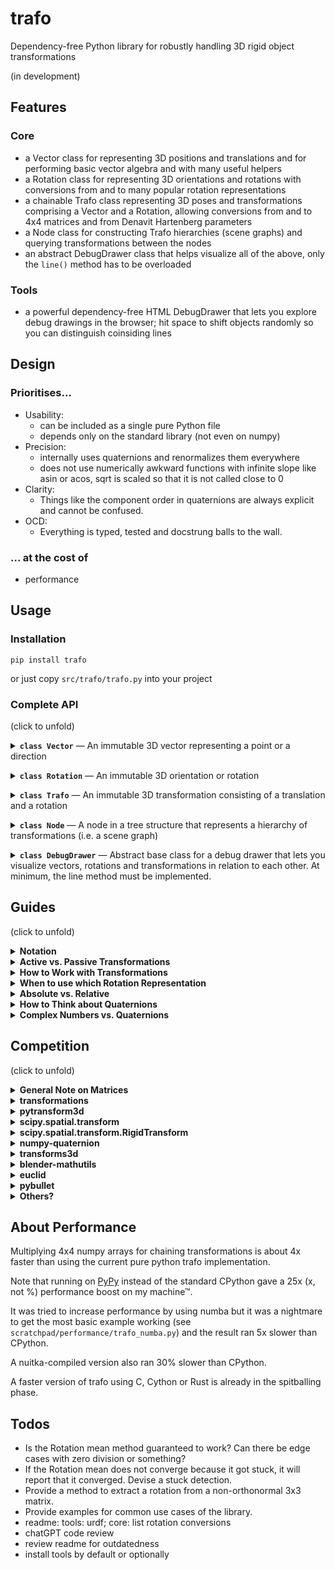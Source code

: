 # trafo 

Dependency-free Python library for robustly handling 3D rigid object transformations

(in development)

## Features

### Core

* a Vector class for representing 3D positions and translations and for performing basic vector algebra and with many useful helpers
* a Rotation class for representing 3D orientations and rotations with conversions from and to many popular rotation representations
* a chainable Trafo class representing 3D poses and transformations comprising a Vector and a Rotation, allowing conversions from and to 4x4 matrices and from Denavit Hartenberg parameters
* a Node class for constructing Trafo hierarchies (scene graphs) and querying transformations between the nodes
* an abstract DebugDrawer class that helps visualize all of the above, only the `line()` method has to be overloaded

### Tools

* a powerful dependency-free HTML DebugDrawer that lets you explore debug drawings in the browser; hit space to shift objects randomly so you can distinguish coinsiding lines

## Design

### Prioritises...

* Usability:
	* can be included as a single pure Python file
	* depends only on the standard library (not even on numpy)
* Precision:
	* internally uses quaternions and renormalizes them everywhere
	* does not use numerically awkward functions with infinite slope like asin or acos, sqrt is scaled so that it is not called close to 0
* Clarity:
	* Things like the component order in quaternions are always explicit and cannot be confused.
* OCD:
	* Everything is typed, tested and docstrung balls to the wall.

### ... at the cost of

* performance

## Usage

### Installation

```
pip install trafo
```
or just copy `src/trafo/trafo.py` into your project

### Complete API

(click to unfold)

<!-- GENERATED API START -->
<details><summary><b><code>class Vector</code></b> — An immutable 3D vector representing a point or a direction</summary><br>

&nbsp;&nbsp;&nbsp;&nbsp;&nbsp;&nbsp;&nbsp;&nbsp;<code>x: float = 0.0</code>


&nbsp;&nbsp;&nbsp;&nbsp;&nbsp;&nbsp;&nbsp;&nbsp;<code>y: float = 0.0</code>


&nbsp;&nbsp;&nbsp;&nbsp;&nbsp;&nbsp;&nbsp;&nbsp;<code>z: float = 0.0</code>

<details><summary>&nbsp;&nbsp;&nbsp;&nbsp;<code>zero()</code> — Create a zero vector while being extra explicit about it.</summary>

```py
@staticmethod
def zero() -> "Vector":
```
<details><summary><i>source code</i></summary>

```py
    """Create a zero vector while being extra explicit about it."""
    return Vector(0.0, 0.0, 0.0)
```
</details>
</details>

<details><summary>&nbsp;&nbsp;&nbsp;&nbsp;<code>ex()</code> — Create a unit vector in x-direction.</summary>

```py
@staticmethod
def ex() -> "Vector":
```
<details><summary><i>source code</i></summary>

```py
    """Create a unit vector in x-direction."""
    return Vector(1.0, 0.0, 0.0)
```
</details>
</details>

<details><summary>&nbsp;&nbsp;&nbsp;&nbsp;<code>ey()</code> — Create a unit vector in y-direction.</summary>

```py
@staticmethod
def ey() -> "Vector":
```
<details><summary><i>source code</i></summary>

```py
    """Create a unit vector in y-direction."""
    return Vector(0.0, 1.0, 0.0)
```
</details>
</details>

<details><summary>&nbsp;&nbsp;&nbsp;&nbsp;<code>ez()</code> — Create a unit vector in z-direction.</summary>

```py
@staticmethod
def ez() -> "Vector":
```
<details><summary><i>source code</i></summary>

```py
    """Create a unit vector in z-direction."""
    return Vector(0.0, 0.0, 1.0)
```
</details>
</details>

<details><summary>&nbsp;&nbsp;&nbsp;&nbsp;<code>rand_box(...)</code> — Create a random vector with uniform distribution within a cuboid.</summary>

```py
@staticmethod
def rand_box(
    min: Sequence[float] = (0.0, 0.0, 0.0),
    max: Sequence[float] = (1.0, 1.0, 1.0),
    generator: random.Random = cast(random.Random, random),
) -> "Vector":
```
<details><summary><i>source code</i></summary>

```py
    """Create a random vector with uniform distribution within a cuboid."""
    return Vector(
        generator.uniform(min[0], max[0]),
        generator.uniform(min[1], max[1]),
        generator.uniform(min[2], max[2]),
    )
```
</details>
</details>

<details><summary>&nbsp;&nbsp;&nbsp;&nbsp;<code>rand_sphere(...)</code> — Create a random vector with uniform distribution on or in a sphere.</summary>

```py
@staticmethod
def rand_sphere(
    radius: float = 1.0,
    center: Optional["Vector"] = None,
    fill: bool = False,
    generator: random.Random = cast(random.Random, random),
) -> "Vector":
```
<details><summary><i>source code</i></summary>

```py
    """Create a random vector with uniform distribution on or in a sphere."""
    v = Vector(generator.gauss(), generator.gauss(), generator.gauss()).normalized()
    if center is None:
        center = Vector.zero()
    if fill:
        v = v * generator.random() ** (1 / 3)
    return Vector(
        center[0] + radius * v[0],
        center[1] + radius * v[1],
        center[2] + radius * v[2],
    )
```
</details>
</details>

<details><summary>&nbsp;&nbsp;&nbsp;&nbsp;<code>__eq__(...)</code> — Check equality with another vector; true if all elements are equal.</summary>

```py
def __eq__(self, other: object) -> bool:
```
<details><summary><i>source code</i></summary>

```py
    """Check equality with another vector; true if all elements are equal."""
    if isinstance(other, Vector):
        return self[:] == other[:]
    else:
        return NotImplemented
```
</details>
</details>

<details><summary>&nbsp;&nbsp;&nbsp;&nbsp;<code>__ne__(...)</code> — Check inequality with another vector; true if any element is unequal.</summary>

```py
def __ne__(self, other: object) -> bool:
```
<details><summary><i>source code</i></summary>

```py
    """Check inequality with another vector; true if any element is unequal."""
    return not self == other
```
</details>
</details>

<details><summary>&nbsp;&nbsp;&nbsp;&nbsp;<code>__add__(...)</code> — Add another vector element-wise (returns a new Vector).</summary>

Note that this violates LSP for tuples which are expected to concatenate instead.

```py
def __add__(self, other: "Vector") -> "Vector":  # type: ignore[override]
```
<details><summary><i>source code</i></summary>

```py
    """Add another vector element-wise (returns a new Vector).
    Note that this violates LSP for tuples which are expected to concatenate instead.
    """
    if isinstance(other, Vector):
        return Vector(self.x + other.x, self.y + other.y, self.z + other.z)
    else:
        return NotImplemented
```
</details>
</details>

<details><summary>&nbsp;&nbsp;&nbsp;&nbsp;<code>__neg__()</code> — Return the negated vector (as a new Vector).</summary>

```py
def __neg__(self) -> "Vector":
```
<details><summary><i>source code</i></summary>

```py
    """Return the negated vector (as a new Vector)."""
    return Vector(-self.x, -self.y, -self.z)
```
</details>
</details>

<details><summary>&nbsp;&nbsp;&nbsp;&nbsp;<code>__sub__(...)</code> — Subtract another vector (returns a new Vector).</summary>

```py
def __sub__(self, other: "Vector") -> "Vector":
```
<details><summary><i>source code</i></summary>

```py
    """Subtract another vector (returns a new Vector)."""
    if isinstance(other, Vector):
        return Vector(self.x - other.x, self.y - other.y, self.z - other.z)
    else:
        return NotImplemented
```
</details>
</details>

<details><summary>&nbsp;&nbsp;&nbsp;&nbsp;<code>__mul__(...)</code> — Multiply by a scalar element-wise (returns a new Vector).</summary>

Note that this violates LSP for tuples which are expected to repeat instead.

```py
def __mul__(self, scalar: float) -> "Vector":  # type: ignore[override]
```
<details><summary><i>source code</i></summary>

```py
    """Multiply by a scalar element-wise (returns a new Vector).
    Note that this violates LSP for tuples which are expected to repeat instead."""
    if isinstance(scalar, (int, float)):
        return Vector(self.x * scalar, self.y * scalar, self.z * scalar)
    else:
        return NotImplemented
```
</details>
</details>

<details><summary>&nbsp;&nbsp;&nbsp;&nbsp;<code>__rmul__(...)</code> — Multiply by a scalar element-wise (returns a new Vector).</summary>

Note that this violates LSP for tuples which are expected to repeat instead.

```py
def __rmul__(self, scalar: float) -> "Vector":  # type: ignore[override]
```
<details><summary><i>source code</i></summary>

```py
    """Multiply by a scalar element-wise (returns a new Vector).
    Note that this violates LSP for tuples which are expected to repeat instead."""
    return self * scalar
```
</details>
</details>

<details><summary>&nbsp;&nbsp;&nbsp;&nbsp;<code>__truediv__(...)</code> — Divide by a scalar element-wise (returns a new Vector).</summary>

```py
def __truediv__(self, scalar: float) -> "Vector":
```
<details><summary><i>source code</i></summary>

```py
    """Divide by a scalar element-wise (returns a new Vector)."""
    if isinstance(scalar, (int, float)):
        return Vector(self.x / scalar, self.y / scalar, self.z / scalar)
    else:
        return NotImplemented
```
</details>
</details>

<details><summary>&nbsp;&nbsp;&nbsp;&nbsp;<code>dot(...)</code> — Calculate the dot product with another vector.</summary>

```py
def dot(self, other: "Vector") -> float:
```
<details><summary><i>source code</i></summary>

```py
    """Calculate the dot product with another vector."""
    return self.x * other.x + self.y * other.y + self.z * other.z
```
</details>
</details>

<details><summary>&nbsp;&nbsp;&nbsp;&nbsp;<code>cross(...)</code> — Calculate the cross product with another vector (returns a new Vector).</summary>

```py
def cross(self, other: "Vector") -> "Vector":
```
<details><summary><i>source code</i></summary>

```py
    """Calculate the cross product with another vector (returns a new Vector)."""
    return Vector(
        self.y * other.z - self.z * other.y,
        self.z * other.x - self.x * other.z,
        self.x * other.y - self.y * other.x,
    )
```
</details>
</details>

<details><summary>&nbsp;&nbsp;&nbsp;&nbsp;<code>norm()</code> — Calculate the Euclidean norm (length) of the vector.</summary>

```py
def norm(self) -> float:
```
<details><summary><i>source code</i></summary>

```py
    """Calculate the Euclidean norm (length) of the vector."""
    return norm(*self)
```
</details>
</details>

<details><summary>&nbsp;&nbsp;&nbsp;&nbsp;<code>length()</code> — Calculate the length (Euclidean norm) of the vector.</summary>

```py
def length(self) -> float:
```
<details><summary><i>source code</i></summary>

```py
    """Calculate the length (Euclidean norm) of the vector."""
    return norm(*self)
```
</details>
</details>

<details><summary>&nbsp;&nbsp;&nbsp;&nbsp;<code>normalized()</code> — Return a (new) normalized vector with the same direction.</summary>

Raises when called on a zero vector.

```py
def normalized(self) -> "Vector":
```
<details><summary><i>source code</i></summary>

```py
    """Return a (new) normalized vector with the same direction.
    Raises when called on a zero vector."""
    x, y, z = self.x, self.y, self.z
    m = max(abs(x), abs(y), abs(z))
    if m == 0:
        raise ValueError("cannot normalize a zero vector")
    x, y, z = x / m, y / m, z / m
    norm = sqrt(x * x + y * y + z * z)
    return Vector(x / norm, y / norm, z / norm)
```
</details>
</details>

<details><summary>&nbsp;&nbsp;&nbsp;&nbsp;<code>perp(...)</code> — Calculate a vector perpendicular to this vector.</summary>

If other is given, the result is perpendicular to both.<br>Raises when called on a zero vector or when the vectors are parallel.

```py
def perp(self, other: Optional["Vector"] = None) -> "Vector":
```
<details><summary><i>source code</i></summary>

```py
    """Calculate a vector perpendicular to this vector.
    If other is given, the result is perpendicular to both.
    Raises when called on a zero vector or when the vectors are parallel."""
    if other is None:
        if abs(self.x) < abs(self.y) and abs(self.x) <= abs(self.z):
            other = Vector(1.0, 0.0, 0.0)
        elif abs(self.y) < abs(self.z):
            other = Vector(0.0, 1.0, 0.0)
        else:
            other = Vector(0.0, 0.0, 1.0)
    return self.cross(other).normalized()
```
</details>
</details>

<details><summary>&nbsp;&nbsp;&nbsp;&nbsp;<code>make_basis(...)</code> — Create an orthonormal basis from two vectors.</summary>

The direction of the first vector is preserved,<br>the second is made perpendicular to the first,<br>the third is perpendicular to the first two.<br>Raises when called on a zero vector or when the vectors are parallel.

```py
@staticmethod
def make_basis(v1: "Vector", v2: "Vector") -> Tuple["Vector", "Vector", "Vector"]:
```
<details><summary><i>source code</i></summary>

```py
    """Create an orthonormal basis from two vectors.
    The direction of the first vector is preserved,
    the second is made perpendicular to the first,
    the third is perpendicular to the first two.
    Raises when called on a zero vector or when the vectors are parallel."""
    v1 = v1.normalized()
    v3 = v1.perp(v2)
    v2 = v3.perp(v1)
    return v1, v2, v3
```
</details>
</details>

<details><summary>&nbsp;&nbsp;&nbsp;&nbsp;<code>distance_to(...)</code> — Calculate the Euclidean distance to another vector.</summary>

```py
def distance_to(self, other: "Vector") -> float:
```
<details><summary><i>source code</i></summary>

```py
    """Calculate the Euclidean distance to another vector."""
    return (self - other).norm()
```
</details>
</details>

<details><summary>&nbsp;&nbsp;&nbsp;&nbsp;<code>angle_to(...)</code> — Calculate the angle to another vector (in rad).</summary>

```py
def angle_to(self, other: "Vector") -> float:
```
<details><summary><i>source code</i></summary>

```py
    """Calculate the angle to another vector (in rad)."""
    v1 = self.normalized()
    v2 = other.normalized()
    cos_angle = v1.dot(v2)
    sin_angle = v1.cross(v2).norm()
    return atan2(sin_angle, cos_angle)
```
</details>
</details>

<details><summary>&nbsp;&nbsp;&nbsp;&nbsp;<code>lerp(...)</code> — Linearly interpolate between two vectors (returns a new Vector).</summary>

```py
def lerp(self, other: "Vector", f: float) -> "Vector":
```
<details><summary><i>source code</i></summary>

```py
    """Linearly interpolate between two vectors (returns a new Vector)."""
    return Vector(
        self.x + f * (other.x - self.x),
        self.y + f * (other.y - self.y),
        self.z + f * (other.z - self.z),
    )
```
</details>
</details>

<details><summary>&nbsp;&nbsp;&nbsp;&nbsp;<code>mean(...)</code> — Calculate the weighted mean of a sequence of vectors.</summary>

Raises when called with an empty sequence or when the sum of weights is zero.

```py
@staticmethod
def mean(
    vectors: Iterable["Vector"], weights: Optional[Iterable[float]] = None
) -> "Vector":
```
<details><summary><i>source code</i></summary>

```py
    """Calculate the weighted mean of a sequence of vectors.
    Raises when called with an empty sequence or when the sum of weights is zero."""

    weights = weights or repeat(1.0)

    if (
        hasattr(vectors, "__len__")
        and hasattr(weights, "__len__")
        and vectors.__len__() != weights.__len__()
    ):
        raise ValueError("vectors and weights must have the same length")

    x, y, z = 0.0, 0.0, 0.0
    w_sum = 0.0

    for v, weight in zip(vectors, weights):
        x += v.x * weight
        y += v.y * weight
        z += v.z * weight
        w_sum += weight

    if w_sum == 0.0:
        raise ValueError(
            "cannot compute mean if sequence is empty or sum of weights is 0"
        )

    return Vector(x / w_sum, y / w_sum, z / w_sum)
```
</details>
</details>

<details><summary>&nbsp;&nbsp;&nbsp;&nbsp;<code>__str__()</code> — Return a string representation of the vector.</summary>

```py
def __str__(self) -> str:
```
<details><summary><i>source code</i></summary>

```py
    """Return a string representation of the vector."""
    return f"(x={self.x}, y={self.y}, z={self.z})"
```
</details>
</details>

<details><summary>&nbsp;&nbsp;&nbsp;&nbsp;<code>__format__(...)</code> — Return a formatted string representation of the vector.</summary>

The format_spec is applied to each element.

```py
def __format__(self, format_spec: str) -> str:
```
<details><summary><i>source code</i></summary>

```py
    """Return a formatted string representation of the vector.
    The format_spec is applied to each element."""
    fx = self.x.__format__(format_spec)
    fy = self.y.__format__(format_spec)
    fz = self.z.__format__(format_spec)
    return f"(x={fx}, y={fy}, z={fz})"
```
</details>
</details>

<details><summary>&nbsp;&nbsp;&nbsp;&nbsp;<code>__repr__()</code> — Return an eval-able string representation of the vector.</summary>

```py
def __repr__(self) -> str:
```
<details><summary><i>source code</i></summary>

```py
    """Return an eval-able string representation of the vector."""
    return f"Vector({self.x}, {self.y}, {self.z})"
```
</details>
</details>

<br></details>

<details><summary><b><code>class Rotation</code></b> — An immutable 3D orientation or rotation</summary><br>
<details><summary>&nbsp;&nbsp;&nbsp;&nbsp;<code>__setattr__(...)</code> — Deleted, always raises.</summary>

```py
def __setattr__(self, name: str, value: float) -> None:
```
<details><summary><i>source code</i></summary>

```py
    """Deleted, always raises."""
    raise AttributeError("Rotation is immutable")
```
</details>
</details>

<details><summary>&nbsp;&nbsp;&nbsp;&nbsp;<code>__delattr__(...)</code> — Deleted, always raises.</summary>

```py
def __delattr__(self, name: str) -> None:
```
<details><summary><i>source code</i></summary>

```py
    """Deleted, always raises."""
    raise AttributeError("Rotation is immutable")
```
</details>
</details>

<details><summary>&nbsp;&nbsp;&nbsp;&nbsp;<code>__new__(...)</code> — Construct a rotation from quaternion components without normalization.</summary>

Intended only for use in classmethods. Use from_quat instead.

```py
def __new__(
    cls: Type[_T], *, x: float = 0.0, y: float = 0.0, z: float = 0.0, w: float = 1.0
) -> _T:
```
<details><summary><i>source code</i></summary>

```py
    """Construct a rotation from quaternion components without normalization.
    Intended only for use in classmethods. Use from_quat instead."""
    instance = super().__new__(cls)
    object.__setattr__(instance, "_x", x)
    object.__setattr__(instance, "_y", y)
    object.__setattr__(instance, "_z", z)
    object.__setattr__(instance, "_w", w)
    return instance
```
</details>
</details>

<details><summary>&nbsp;&nbsp;&nbsp;&nbsp;<code>__init__()</code> — Create the identity rotation.</summary>

```py
def __init__(self) -> None:
```
<details><summary><i>source code</i></summary>

```py
    """Create the identity rotation."""
    # we only allow creation of the identity rotation via standard constructor
    # x, y, z, w are implementation details and should only be set via from_quat from the outside
    pass
```
</details>
</details>

<details><summary>&nbsp;&nbsp;&nbsp;&nbsp;<code>identity()</code> — Create the identity rotation while being extra explicit about it.</summary>

```py
@staticmethod
def identity() -> "Rotation":
```
<details><summary><i>source code</i></summary>

```py
    """Create the identity rotation while being extra explicit about it."""
    return Rotation()
```
</details>
</details>

<details><summary>&nbsp;&nbsp;&nbsp;&nbsp;<code>x(...)</code> — Create a rotation about the x-axis.</summary>

```py
@staticmethod
def x(angle: float) -> "Rotation":
```
<details><summary><i>source code</i></summary>

```py
    """Create a rotation about the x-axis."""
    return Rotation.__new__(Rotation, x=sin(angle / 2.0), w=cos(angle / 2.0))
```
</details>
</details>

<details><summary>&nbsp;&nbsp;&nbsp;&nbsp;<code>y(...)</code> — Create a rotation about the y-axis.</summary>

```py
@staticmethod
def y(angle: float) -> "Rotation":
```
<details><summary><i>source code</i></summary>

```py
    """Create a rotation about the y-axis."""
    return Rotation.__new__(Rotation, y=sin(angle / 2.0), w=cos(angle / 2.0))
```
</details>
</details>

<details><summary>&nbsp;&nbsp;&nbsp;&nbsp;<code>z(...)</code> — Create a rotation about the z-axis.</summary>

```py
@staticmethod
def z(angle: float) -> "Rotation":
```
<details><summary><i>source code</i></summary>

```py
    """Create a rotation about the z-axis."""
    return Rotation.__new__(Rotation, z=sin(angle / 2.0), w=cos(angle / 2.0))
```
</details>
</details>

<details><summary>&nbsp;&nbsp;&nbsp;&nbsp;<code>from_quat()</code> — Create a rotation from quaternion components.</summary>

Raises if the norm deviates from 1 beyond the specified tolerance<br>or if all components are 0.

```py
@staticmethod
def from_quat(
    *, x: float, y: float, z: float, w: float, tolerance: float = EPS
) -> "Rotation":
```
<details><summary><i>source code</i></summary>

```py
    """Create a rotation from quaternion components.
    Raises if the norm deviates from 1 beyond the specified tolerance
    or if all components are 0."""

    m = max(abs(x), abs(y), abs(z), abs(w))
    if m == 0:
        raise ValueError("cannot normalize a zero quaternion")
    x_, y_, z_, w_ = x / m, y / m, z / m, w / m
    norm_ = sqrt(x_ * x_ + y_ * y_ + z_ * z_ + w_ * w_)

    if abs(m * norm_ - 1.0) > tolerance:
        raise ValueError(
            f"quaternion is not normalized: (x={x}, y={y}, z={z}, w={w})"
        )

    return Rotation.__new__(
        Rotation, x=x_ / norm_, y=y_ / norm_, z=z_ / norm_, w=w_ / norm_
    )
```
</details>
</details>

<details><summary>&nbsp;&nbsp;&nbsp;&nbsp;<code>as_quat(...)</code> — Return the quaternion components in the specified order.</summary>

```py
def as_quat(
    self, order: Literal["xyzw", "wxyz"]
) -> Tuple[float, float, float, float]:
```
<details><summary><i>source code</i></summary>

```py
    """Return the quaternion components in the specified order."""
    if order == "xyzw":
        return self._x, self._y, self._z, self._w
    elif order == "wxyz":
        return self._w, self._x, self._y, self._z
    else:
        raise ValueError("order must be either 'xyzw' or 'wxyz'")
```
</details>
</details>

<details><summary>&nbsp;&nbsp;&nbsp;&nbsp;<code>from_axis_angle(...)</code> — Create a rotation from an axis and an angle (in rad).</summary>

```py
@staticmethod
def from_axis_angle(axis: Vector, angle: float) -> "Rotation":
```
<details><summary><i>source code</i></summary>

```py
    """Create a rotation from an axis and an angle (in rad)."""
    axis = axis.normalized()
    half_angle = angle / 2.0
    sin_half_angle = sin(half_angle)
    return Rotation.__new__(
        Rotation,
        x=sin_half_angle * axis.x,
        y=sin_half_angle * axis.y,
        z=sin_half_angle * axis.z,
        w=cos(half_angle),
    )
```
</details>
</details>

<details><summary>&nbsp;&nbsp;&nbsp;&nbsp;<code>as_axis_angle()</code> — Return the axis and angle (in rad) of the rotation.</summary>

The angle is in the range [0, pi).<br>If the angle is 0, the axis is (1, 0, 0).

```py
def as_axis_angle(self) -> Tuple[Vector, float]:
```
<details><summary><i>source code</i></summary>

```py
    """Return the axis and angle (in rad) of the rotation.
    The angle is in the range [0, pi).
    If the angle is 0, the axis is (1, 0, 0)."""
    x, y, z, w = self._x, self._y, self._z, self._w
    cos_half_angle = w
    sin_half_angle = norm(x, y, z)
    if sin_half_angle == 0.0:
        return Vector(1.0, 0.0, 0.0), 0.0
    angle = 2.0 * atan2(sin_half_angle, cos_half_angle)
    angle = angle % (2.0 * pi)
    if angle <= pi:
        return Vector(x, y, z).normalized(), angle
    else:
        return Vector(-x, -y, -z).normalized(), 2.0 * pi - angle
```
</details>
</details>

<details><summary>&nbsp;&nbsp;&nbsp;&nbsp;<code>from_rotvec(...)</code> — Create a rotation from a rotation vector.</summary>

A rotation vector is the axis of rotation<br>scaled by the angle of rotation.

```py
@staticmethod
def from_rotvec(rotvec: Vector) -> "Rotation":
```
<details><summary><i>source code</i></summary>

```py
    """Create a rotation from a rotation vector.
    A rotation vector is the axis of rotation
    scaled by the angle of rotation."""
    angle = rotvec.norm()
    if angle == 0.0:
        return Rotation()
    elif angle < EPS:
        return Rotation.from_quat(
            x=rotvec.x, y=rotvec.y, z=rotvec.z, w=1.0, tolerance=0.1
        )
    else:
        return Rotation.from_axis_angle(rotvec.normalized(), angle)
```
</details>
</details>

<details><summary>&nbsp;&nbsp;&nbsp;&nbsp;<code>as_rotvec()</code> — Return the rotation vector of the rotation.</summary>

A rotation vector is the axis of rotation<br>scaled by the angle of rotation.

```py
def as_rotvec(self) -> Vector:
```
<details><summary><i>source code</i></summary>

```py
    """Return the rotation vector of the rotation.
    A rotation vector is the axis of rotation
    scaled by the angle of rotation."""
    axis, angle = self.as_axis_angle()
    return axis * angle
```
</details>
</details>

<details><summary>&nbsp;&nbsp;&nbsp;&nbsp;<code>from_matrix(...)</code> — Create a rotation from a 3x3 rotation matrix.</summary>

```py
@staticmethod
def from_matrix(
    matrix: Sequence[Sequence[float]],
    row_major: bool = True,
    check_matrix: bool = True,
) -> "Rotation":
```
<details><summary><i>source code</i></summary>

```py
    """Create a rotation from a 3x3 rotation matrix."""
    # https://www.euclideanspace.com/maths/geometry/rotations/conversions/matrixToQuaternion/index.htm

    if check_matrix:
        # row major or column major does not matter for these checks
        if (
            len(matrix) != 3
            or len(matrix[0]) != 3
            or len(matrix[1]) != 3
            or len(matrix[2]) != 3
        ):
            raise ValueError("matrix must be 3x3")
        vx = Vector(matrix[0][0], matrix[1][0], matrix[2][0])
        vy = Vector(matrix[0][1], matrix[1][1], matrix[2][1])
        vz = Vector(matrix[0][2], matrix[1][2], matrix[2][2])
        if (
            abs(vx.norm() - 1.0) > EPS
            or abs(vy.norm() - 1.0) > EPS
            or abs(vz.norm() - 1.0) > EPS
            or abs(vx.dot(vy)) > EPS
            or abs(vy.dot(vz)) > EPS
            or abs(vz.dot(vx)) > EPS
        ):
            raise ValueError("matrix must be orthonormal")
        if vx.cross(vy).dot(vz) < 0:
            raise ValueError("matrix must not flip handedness")

    if row_major:
        m00, m01, m02 = matrix[0]
        m10, m11, m12 = matrix[1]
        m20, m21, m22 = matrix[2]
    else:
        m00, m10, m20 = matrix[0]
        m01, m11, m21 = matrix[1]
        m02, m12, m22 = matrix[2]

    trace = m00 + m11 + m22

    if trace > 0.0:
        s = sqrt(trace + 1.0) * 2.0  # s = 4 * qw
        return Rotation.from_quat(
            x=(m21 - m12) / s, y=(m02 - m20) / s, z=(m10 - m01) / s, w=0.25 * s
        )
    elif (m00 > m11) and (m00 > m22):
        s = sqrt(1.0 + m00 - m11 - m22) * 2.0  # s = 4 * qx
        return Rotation.from_quat(
            x=0.25 * s, y=(m01 + m10) / s, z=(m02 + m20) / s, w=(m21 - m12) / s
        )
    elif m11 > m22:
        s = sqrt(1.0 + m11 - m00 - m22) * 2.0  # s = 4 * qy
        return Rotation.from_quat(
            x=(m01 + m10) / s, y=0.25 * s, z=(m12 + m21) / s, w=(m02 - m20) / s
        )
    else:
        s = sqrt(1.0 + m22 - m00 - m11) * 2.0  # s = 4 * qz
        return Rotation.from_quat(
            x=(m02 + m20) / s, y=(m12 + m21) / s, z=0.25 * s, w=(m10 - m01) / s
        )
```
</details>
</details>

<details><summary>&nbsp;&nbsp;&nbsp;&nbsp;<code>as_matrix(...)</code> — Return the rotation as a 3x3 rotation matrix.</summary>

```py
def as_matrix(self, row_major: bool = True) -> List[List[float]]:
```
<details><summary><i>source code</i></summary>

```py
    """Return the rotation as a 3x3 rotation matrix."""
    # https://www.euclideanspace.com/maths/geometry/rotations/conversions/quaternionToMatrix/index.htm
    x, y, z, w = self._x, self._y, self._z, self._w
    xx, xy, xz, xw = x * x, x * y, x * z, x * w
    yy, yz, yw = y * y, y * z, y * w
    zz, zw = z * z, z * w

    if row_major:
        return [
            [1.0 - 2.0 * (yy + zz), 2.0 * (xy - zw), 2.0 * (xz + yw)],
            [2.0 * (xy + zw), 1.0 - 2.0 * (xx + zz), 2.0 * (yz - xw)],
            [2.0 * (xz - yw), 2.0 * (yz + xw), 1.0 - 2.0 * (xx + yy)],
        ]
    else:
        return [
            [1.0 - 2.0 * (yy + zz), 2.0 * (xy + zw), 2.0 * (xz - yw)],
            [2.0 * (xy - zw), 1.0 - 2.0 * (xx + zz), 2.0 * (yz + xw)],
            [2.0 * (xz + yw), 2.0 * (yz - xw), 1.0 - 2.0 * (xx + yy)],
        ]
```
</details>
</details>

<details><summary>&nbsp;&nbsp;&nbsp;&nbsp;<code>basis()</code> — Return the basis vectors of the rotation.</summary>

```py
def basis(self) -> Tuple[Vector, Vector, Vector]:
```
<details><summary><i>source code</i></summary>

```py
    """Return the basis vectors of the rotation."""
    x, y, z = self.as_matrix(row_major=False)
    return Vector(*x), Vector(*y), Vector(*z)
```
</details>
</details>

<details><summary>&nbsp;&nbsp;&nbsp;&nbsp;<code>compose(...)</code> — Compose a rotation from a sequence of rotations about x, y and z.</summary>

The sequence is an arbitrarily long string of axis identifiers, e.g. 'XY' or 'zyxZ'.<br>Use Capital letters for intrinsic rotations (rotate about the new, rotated axes),<br>use lowercase letters for extrinsic rotations (rotate about the world axes).<br>Intrinsic and extrinsic rotations can be mixed.

```py
@staticmethod
def compose(sequence: str, angles: Sequence[float]) -> "Rotation":
```
<details><summary><i>source code</i></summary>

```py
    """Compose a rotation from a sequence of rotations about x, y and z.
    The sequence is an arbitrarily long string of axis identifiers, e.g. 'XY' or 'zyxZ'.
    Use Capital letters for intrinsic rotations (rotate about the new, rotated axes),
    use lowercase letters for extrinsic rotations (rotate about the world axes).
    Intrinsic and extrinsic rotations can be mixed."""
    if len(sequence) != len(angles):
        raise ValueError("sequence and angles must have the same length")
    x, y, z, w = 0.0, 0.0, 0.0, 1.0
    for axis, angle in zip(sequence, angles):
        temp = Rotation.__new__(Rotation, x=x, y=y, z=z, w=w)
        # intrinsic rotation
        if axis == "X":
            x, y, z, w = temp._rotate_quat(Rotation.x(angle))
        elif axis == "Y":
            x, y, z, w = temp._rotate_quat(Rotation.y(angle))
        elif axis == "Z":
            x, y, z, w = temp._rotate_quat(Rotation.z(angle))
        # extrinsic rotation
        elif axis == "x":
            x, y, z, w = Rotation.x(angle)._rotate_quat(temp)
        elif axis == "y":
            x, y, z, w = Rotation.y(angle)._rotate_quat(temp)
        elif axis == "z":
            x, y, z, w = Rotation.z(angle)._rotate_quat(temp)
        else:
            raise ValueError(
                f"unknown axis: {axis}; only X, Y, Z, x, y, z are allowed"
            )
    return Rotation.from_quat(x=x, y=y, z=z, w=w)
```
</details>
</details>

<details><summary>&nbsp;&nbsp;&nbsp;&nbsp;<code>from_euler(...)</code> — Create a rotation from Euler angles.</summary>

The following orders are allowed:<br>ZXZ, XYX, YZY, ZYZ, XZX, YXY (proper Euler, intrinsic)<br>XYZ, YZX, ZXY, XZY, ZYX, YXZ (Tait-Bryan, intrinsic)<br>zxz, xyx, yzy, zyz, xzx, yxy (proper Euler, extrinsic)<br>xyz, yzx, zxy, xzy, zyx, yxz (Tait-Bryan, extrinsic)<br>intrinsic: rotate about the new, rotated axes<br>extrinsic: rotate about the original axes

```py
@staticmethod
def from_euler(order: str, angles: Sequence[float]) -> "Rotation":
```
<details><summary><i>source code</i></summary>

```py
    """Create a rotation from Euler angles.
    The following orders are allowed:
    ZXZ, XYX, YZY, ZYZ, XZX, YXY (proper Euler, intrinsic)
    XYZ, YZX, ZXY, XZY, ZYX, YXZ (Tait-Bryan, intrinsic)
    zxz, xyx, yzy, zyz, xzx, yxy (proper Euler, extrinsic)
    xyz, yzx, zxy, xzy, zyx, yxz (Tait-Bryan, extrinsic)
    intrinsic: rotate about the new, rotated axes
    extrinsic: rotate about the original axes"""
    if order not in Rotation._euler_orders:
        raise ValueError(
            f"Euler order {order} unknown, must be one of {Rotation._euler_orders}"
        )
    return Rotation.compose(order, [angles[0], angles[1], angles[2]])
```
</details>
</details>

<details><summary>&nbsp;&nbsp;&nbsp;&nbsp;<code>as_euler(...)</code> — Return the Euler angles of the rotation.</summary>

The order is one of:<br>ZXZ, XYX, YZY, ZYZ, XZX, YXY (proper Euler, intrinsic)<br>XYZ, YZX, ZXY, XZY, ZYX, YXZ (Tait-Bryan, intrinsic)<br>zxz, xyx, yzy, zyz, xzx, yxy (proper Euler, extrinsic)<br>xyz, yzx, zxy, xzy, zyx, yxz (Tait-Bryan, extrinsic)<br>intrinsic: rotate about the new, rotated axes<br>extrinsic: rotate about the original axes<br>In case of a singularity, the first angle is set to 0 for extrinsic rotations,<br>the third angle is set to 0 for intrinsic rotations.

```py
def as_euler(self, order: str) -> Tuple[float, float, float]:
```
<details><summary><i>source code</i></summary>

```py
    """Return the Euler angles of the rotation.
    The order is one of:
    ZXZ, XYX, YZY, ZYZ, XZX, YXY (proper Euler, intrinsic)
    XYZ, YZX, ZXY, XZY, ZYX, YXZ (Tait-Bryan, intrinsic)
    zxz, xyx, yzy, zyz, xzx, yxy (proper Euler, extrinsic)
    xyz, yzx, zxy, xzy, zyx, yxz (Tait-Bryan, extrinsic)
    intrinsic: rotate about the new, rotated axes
    extrinsic: rotate about the original axes
    In case of a singularity, the first angle is set to 0 for extrinsic rotations,
    the third angle is set to 0 for intrinsic rotations."""
    if order not in self._euler_orders:
        raise ValueError(
            f"Euler order {order} unknown, must be one of {self._euler_orders}"
        )
    is_extrinsic = order.islower()
    order = order.lower()
    is_tait_bryan = order[0] != order[2]

    m = self.as_matrix()
    ax_index = {"x": 0, "y": 1, "z": 2}
    a1, a2 = ax_index[order[0]], ax_index[order[1]]
    a3 = 3 - a1 - a2  # Tait-Bryan: 3rd axis, proper Euler: unused axis
    parity = 1.0 if a2 == (a1 + 1) % 3 else -1.0

    if is_tait_bryan:  # e.g. xyz
        if is_extrinsic:
            a1, a3 = a3, a1
            parity = -parity
        beta = atan2(parity * m[a1][a3], norm(m[a1][a2], m[a1][a1]))
        if abs(abs(beta) - pi / 2.0) > EPS:
            alpha = atan2(-parity * m[a2][a3], m[a3][a3])
            gamma = atan2(-parity * m[a1][a2], m[a1][a1])
        else:  # singularity
            alpha = atan2(parity * m[a3][a2], m[a2][a2])
            gamma = 0.0
    else:  # proper Euler, e.g. zxz
        beta = atan2(norm(m[a2][a1], m[a3][a1]), m[a1][a1])
        if abs(beta) > EPS and abs(beta) < pi - EPS:
            alpha = atan2(m[a2][a1], -parity * m[a3][a1])
            gamma = atan2(m[a1][a2], parity * m[a1][a3])
        else:  # singularity
            alpha = atan2(parity * m[a3][a2], m[a2][a2])
            gamma = 0.0

    if is_extrinsic:
        return gamma, beta, alpha
    return alpha, beta, gamma
```
</details>
</details>

<details><summary>&nbsp;&nbsp;&nbsp;&nbsp;<code>from_ypr(...)</code> — Create a rotation from yaw, pitch and roll angles.</summary>

```py
@staticmethod
def from_ypr(yaw: float, pitch: float, roll: float) -> "Rotation":
```
<details><summary><i>source code</i></summary>

```py
    """Create a rotation from yaw, pitch and roll angles."""
    return Rotation.compose("ZYX", [yaw, pitch, roll])
```
</details>
</details>

<details><summary>&nbsp;&nbsp;&nbsp;&nbsp;<code>as_ypr()</code> — Return the yaw, pitch and roll angles of the rotation.</summary>

In case of a singularity (gimbal lock), roll is set to 0.

```py
def as_ypr(self) -> Tuple[float, float, float]:
```
<details><summary><i>source code</i></summary>

```py
    """Return the yaw, pitch and roll angles of the rotation.
    In case of a singularity (gimbal lock), roll is set to 0."""
    return self.as_euler("ZYX")
```
</details>
</details>

<details><summary>&nbsp;&nbsp;&nbsp;&nbsp;<code>from_rpy(...)</code> — Create a rotation from roll, pitch and yaw angles.</summary>

```py
@staticmethod
def from_rpy(roll: float, pitch: float, yaw: float) -> "Rotation":
```
<details><summary><i>source code</i></summary>

```py
    """Create a rotation from roll, pitch and yaw angles."""
    return Rotation.compose("xyz", [roll, pitch, yaw])
```
</details>
</details>

<details><summary>&nbsp;&nbsp;&nbsp;&nbsp;<code>as_rpy()</code> — Return the roll, pitch and yaw angles of the rotation.</summary>

In case of a singularity (gimbal lock), roll is set to 0.

```py
def as_rpy(self) -> Tuple[float, float, float]:
```
<details><summary><i>source code</i></summary>

```py
    """Return the roll, pitch and yaw angles of the rotation.
    In case of a singularity (gimbal lock), roll is set to 0."""
    return self.as_euler("xyz")
```
</details>
</details>

<details><summary>&nbsp;&nbsp;&nbsp;&nbsp;<code>rand(...)</code> — Create a random rotation with uniform distribution.</summary>

```py
@staticmethod
def rand(generator: random.Random = cast(random.Random, random)) -> "Rotation":
```
<details><summary><i>source code</i></summary>

```py
    """Create a random rotation with uniform distribution."""
    x = generator.gauss()
    y = generator.gauss()
    z = generator.gauss()
    w = generator.gauss()
    # should be impossible for Mersenne twister to generate a zero quaternion
    return Rotation.from_quat(x=x, y=y, z=z, w=w, tolerance=_inf)
```
</details>
</details>

<details><summary>&nbsp;&nbsp;&nbsp;&nbsp;<code>_rotate_vector(...)</code> — Rotate a vector by the rotation (returns a new Vector).</summary>

```py
def _rotate_vector(self, other: Vector) -> Vector:
```
<details><summary><i>source code</i></summary>

```py
    """Rotate a vector by the rotation (returns a new Vector)."""
    qx, qy, qz, qw = self._x, self._y, self._z, self._w
    px, py, pz = other  # pw = 0

    qpx = qw * px + qy * pz - qz * py
    qpy = qw * py - qx * pz + qz * px
    qpz = qw * pz + qx * py - qy * px
    qpw = -qx * px - qy * py - qz * pz

    qpq_x = -qpw * qx + qpx * qw - qpy * qz + qpz * qy
    qpq_y = -qpw * qy + qpx * qz + qpy * qw - qpz * qx
    qpq_z = -qpw * qz - qpx * qy + qpy * qx + qpz * qw

    return Vector(qpq_x, qpq_y, qpq_z)
```
</details>
</details>

<details><summary>&nbsp;&nbsp;&nbsp;&nbsp;<code>_rotate_quat(...)</code> — Combine two rotations (quaternion multiplication).</summary>

```py
def _rotate_quat(self, other: "Rotation") -> Tuple[float, float, float, float]:
```
<details><summary><i>source code</i></summary>

```py
    """Combine two rotations (quaternion multiplication)."""
    x1, y1, z1, w1 = self._x, self._y, self._z, self._w
    x2, y2, z2, w2 = other._x, other._y, other._z, other._w
    x = w1 * x2 + x1 * w2 + y1 * z2 - z1 * y2
    y = w1 * y2 - x1 * z2 + y1 * w2 + z1 * x2
    z = w1 * z2 + x1 * y2 - y1 * x2 + z1 * w2
    w = w1 * w2 - x1 * x2 - y1 * y2 - z1 * z2
    # does not return Rotation to let the caller decide whether to normalize
    return x, y, z, w
```
</details>
</details>

<details><summary>&nbsp;&nbsp;&nbsp;&nbsp;<code>__matmul__(...)</code> — Combine two rotations or rotate a vector or a sequence of vectors.</summary>

```py
@overload
def __matmul__(self, other: "Rotation") -> "Rotation":
    """Combine two rotations."""
    ...

@overload
def __matmul__(self, other: Vector) -> Vector:
    """Rotate a vector."""
    ...

@overload
def __matmul__(self, other: Iterable[Vector]) -> Iterable[Vector]:
    """Rotate a sequence of vectors."""
    ...

def __matmul__(
    self, other: Union["Rotation", Vector, Iterable[Vector]]
) -> Union["Rotation", Vector, Iterable[Vector]]:
```
<details><summary><i>source code</i></summary>

```py
    """Combine two rotations or rotate a vector or a sequence of vectors."""
    if isinstance(other, Rotation):
        x, y, z, w = self._rotate_quat(other)
        return Rotation.from_quat(x=x, y=y, z=z, w=w)
    elif isinstance(other, Vector):
        return self._rotate_vector(other)
    elif isinstance(other, Iterable):
        other = cast(Iterable[Vector], other)
        # Conversion to matrix costs some compute but is worth it for many multiplications
        # since mtx @ v is faster than quat @ v.
        rx, ry, rz = self.as_matrix(row_major=True)
        return [
            Vector(
                rx[0] * v[0] + rx[1] * v[1] + rx[2] * v[2],
                ry[0] * v[0] + ry[1] * v[1] + ry[2] * v[2],
                rz[0] * v[0] + rz[1] * v[1] + rz[2] * v[2],
            )
            for v in other
        ]
    else:
        return NotImplemented
```
</details>
</details>

<details><summary>&nbsp;&nbsp;&nbsp;&nbsp;<code>inverse()</code> — Return the inverse rotation (as a new Rotation).</summary>

Such that self @ self.inverse() == Rotation.identity().

```py
def inverse(self) -> "Rotation":
```
<details><summary><i>source code</i></summary>

```py
    """Return the inverse rotation (as a new Rotation).
    Such that self @ self.inverse() == Rotation.identity()."""
    return Rotation.__new__(Rotation, x=-self._x, y=-self._y, z=-self._z, w=self._w)
```
</details>
</details>

<details><summary>&nbsp;&nbsp;&nbsp;&nbsp;<code>angle_to(...)</code> — Calculate the angle to another rotation (in rad).</summary>

```py
def angle_to(self, other: "Rotation") -> float:
```
<details><summary><i>source code</i></summary>

```py
    """Calculate the angle to another rotation (in rad)."""
    _, ang = (~self @ other).as_axis_angle()
    return ang
```
</details>
</details>

<details><summary>&nbsp;&nbsp;&nbsp;&nbsp;<code>axis_angle_to(...)</code> — Calculate the axis and angle (in rad) to another rotation.</summary>

```py
def axis_angle_to(self, other: "Rotation") -> Tuple[Vector, float]:
```
<details><summary><i>source code</i></summary>

```py
    """Calculate the axis and angle (in rad) to another rotation."""
    ax, ang = (~self @ other).as_axis_angle()
    return self @ ax, ang
```
</details>
</details>

<details><summary>&nbsp;&nbsp;&nbsp;&nbsp;<code>lerp(...)</code> — Linearly interpolate between two rotations (returns a new Rotation).</summary>

```py
def lerp(self, other: "Rotation", f: float) -> "Rotation":
```
<details><summary><i>source code</i></summary>

```py
    """Linearly interpolate between two rotations (returns a new Rotation)."""
    ax, ang = (~self @ other).as_axis_angle()
    return self @ Rotation.from_axis_angle(ax, ang * f)
```
</details>
</details>

<details><summary>&nbsp;&nbsp;&nbsp;&nbsp;<code>class RotationMeanReport</code> — Additional information about convergence of the mean method</summary><br>

```py
class RotationMeanReport(NamedTuple):
    """Additional information about convergence of the mean method"""

    converged: bool
    iterations: int
    last_change: float
```
</details>
<details><summary>&nbsp;&nbsp;&nbsp;&nbsp;<code>mean(...)</code> — Calculate the mean of a sequence of rotations.</summary>

Uses the NASA algorithm (https://ntrs.nasa.gov/citations/20070017872).<br>Raises when called with an empty sequence or when the sum of weights is zero.<br>Set return_report to True to get additional information about convergence.

```py
@staticmethod
@overload
def mean(
    rotations: Iterable["Rotation"],
    weights: Optional[Iterable[float]] = None,
    epsilon: float = EPS,
    max_iterations: int = 20,
    return_report: Literal[False] = False,
) -> "Rotation": ...

@staticmethod
@overload
def mean(
    rotations: Iterable["Rotation"],
    weights: Optional[Iterable[float]] = None,
    epsilon: float = EPS,
    max_iterations: int = 20,
    return_report: Literal[True] = True,
) -> Tuple["Rotation", RotationMeanReport]: ...

@staticmethod
def mean(
    rotations: Iterable["Rotation"],
    weights: Optional[Iterable[float]] = None,
    epsilon: float = EPS,
    max_iterations: int = 20,
    return_report: bool = False,
) -> Union["Rotation", Tuple["Rotation", RotationMeanReport]]:
```
<details><summary><i>source code</i></summary>

```py
    """Calculate the mean of a sequence of rotations.
    Uses the NASA algorithm (https://ntrs.nasa.gov/citations/20070017872).
    Raises when called with an empty sequence or when the sum of weights is zero.
    Set return_report to True to get additional information about convergence."""

    weights = weights or repeat(1.0)

    if (
        hasattr(rotations, "__len__")
        and hasattr(weights, "__len__")
        and rotations.__len__() != weights.__len__()
    ):
        raise ValueError("rotations and weights must have the same length")

    m11, m12, m13, m14 = 0.0, 0.0, 0.0, 0.0
    m22, m23, m24 = 0.0, 0.0, 0.0
    m33, m34 = 0.0, 0.0
    m44 = 0.0

    # compute matrix M in the Nasa paper (eq. 12)
    # M is symmetrical, so we only need to compute the upper triangle
    w_sum = 0.0
    for rot, weight in zip(rotations, weights):
        x, y, z, w = rot._x, rot._y, rot._z, rot._w
        m11 += x * x * weight
        m12 += x * y * weight
        m13 += x * z * weight
        m14 += x * w * weight
        m22 += y * y * weight
        m23 += y * z * weight
        m24 += y * w * weight
        m33 += z * z * weight
        m34 += z * w * weight
        m44 += w * w * weight
        w_sum += weight

    if w_sum == 0.0:
        raise ValueError(
            "cannot compute mean if sequence is empty or sum of weights is 0"
        )

    converged = True
    epsilon2 = epsilon * epsilon
    x, y, z, w = 0.0, 0.0, 0.0, 0.0
    for i in range(max_iterations):
        m11_ = m11 * m11 + m12 * m12 + m13 * m13 + m14 * m14
        m12_ = m11 * m12 + m12 * m22 + m13 * m23 + m14 * m24
        m13_ = m11 * m13 + m12 * m23 + m13 * m33 + m14 * m34
        m14_ = m11 * m14 + m12 * m24 + m13 * m34 + m14 * m44
        m22_ = m12 * m12 + m22 * m22 + m23 * m23 + m24 * m24
        m23_ = m12 * m13 + m22 * m23 + m23 * m33 + m24 * m34
        m24_ = m12 * m14 + m22 * m24 + m23 * m34 + m24 * m44
        m33_ = m13 * m13 + m23 * m23 + m33 * m33 + m34 * m34
        m34_ = m13 * m14 + m23 * m24 + m33 * m34 + m34 * m44
        m44_ = m14 * m14 + m24 * m24 + m34 * m34 + m44 * m44

        # trace is the sum of all squared previous elements, so always positive
        # we use it to roughly normalize the matrix so it does not diverge
        trace = m11_ + m22_ + m33_ + m44_
        m11, m12, m13, m14 = m11_ / trace, m12_ / trace, m13_ / trace, m14_ / trace
        m22, m23, m24 = m22_ / trace, m23_ / trace, m24_ / trace
        m33, m34 = m33_ / trace, m34_ / trace
        m44 = m44_ / trace

        x_, y_, z_, w_ = x, y, z, w  # previous values for convergence check

        if m44 >= m11 and m44 >= m22 and m44 >= m33:
            x, y, z, w = m14, m24, m34, m44
        elif m11 >= m22 and m11 >= m33:
            x, y, z, w = m11, m12, m13, m14
        elif m22 >= m33:
            x, y, z, w = m12, m22, m23, m24
        else:
            x, y, z, w = m13, m23, m33, m34
        n = sqrt(x * x + y * y + z * z + w * w)
        x, y, z, w = x / n, y / n, z / n, w / n

        delta2 = (x - x_) ** 2 + (y - y_) ** 2 + (z - z_) ** 2 + (w - w_) ** 2
        if delta2 < epsilon2:
            break
    else:
        converged = False

    result = Rotation.__new__(Rotation, x=x, y=y, z=z, w=w)

    if not return_report:
        return result
    else:
        return result, Rotation.RotationMeanReport(
            converged, iterations=i + 1, last_change=sqrt(delta2)
        )
```
</details>
</details>

<details><summary>&nbsp;&nbsp;&nbsp;&nbsp;<code>rotated_towards(...)</code> — Start from this rotation and rotate pointer towards point_along (returns a new Rotation).</summary>

pointer is a local vector in the current rotation,<br>point_along is a global direction.<br>Use interpolate to blend between the two.

```py
def rotated_towards(
    self, pointer: Vector, point_along: Vector, interpolate: float = 1.0
) -> "Rotation":
```
<details><summary><i>source code</i></summary>

```py
    """Start from this rotation and rotate pointer towards point_along (returns a new Rotation).
    pointer is a local vector in the current rotation,
    point_along is a global direction.
    Use interpolate to blend between the two.
    """
    current = self @ pointer
    axis = current.cross(point_along)
    if axis.norm() == 0:
        axis = current.perp()
    angle = current.angle_to(point_along)
    return Rotation.from_axis_angle(axis, angle * interpolate) @ self
```
</details>
</details>

<details><summary>&nbsp;&nbsp;&nbsp;&nbsp;<code>__eq__(...)</code> — Check if two rotations are equal.</summary>

If the underlying quaternions are opposite, they represent the same rotation<br>and are considered equal.

```py
def __eq__(self, other: object) -> bool:
```
<details><summary><i>source code</i></summary>

```py
    """Check if two rotations are equal.
    If the underlying quaternions are opposite, they represent the same rotation
    and are considered equal."""

    if isinstance(other, Rotation):
        return (
            self._x == other._x
            and self._y == other._y
            and self._z == other._z
            and self._w == other._w
        ) or (
            self._x == -other._x
            and self._y == -other._y
            and self._z == -other._z
            and self._w == -other._w
        )
    else:
        return NotImplemented
```
</details>
</details>

<details><summary>&nbsp;&nbsp;&nbsp;&nbsp;<code>__invert__()</code> — Return the inverse rotation such that r @ ~r == Rotation.identity().</summary>

```py
def __invert__(self) -> "Rotation":
```
<details><summary><i>source code</i></summary>

```py
    """Return the inverse rotation such that r @ ~r == Rotation.identity()."""
    return self.inverse()
```
</details>
</details>

<details><summary>&nbsp;&nbsp;&nbsp;&nbsp;<code>__str__()</code> — Return a string representation of the rotation.</summary>

Note that opposite quaternions represent the same rotation and are considered equal<br>whereas their string representations are different.

```py
def __str__(self) -> str:
```
<details><summary><i>source code</i></summary>

```py
    """Return a string representation of the rotation.
    Note that opposite quaternions represent the same rotation and are considered equal
    whereas their string representations are different."""
    return f"±(x={self._x}, y={self._y}, z={self._z}, w={self._w})"
```
</details>
</details>

<details><summary>&nbsp;&nbsp;&nbsp;&nbsp;<code>__format__(...)</code> — Return a formatted string representation of the rotation.</summary>

The format_spec is applied to each element.<br>Note that opposite quaternions represent the same rotation and are considered equal<br>whereas their string representations are different.

```py
def __format__(self, format_spec: str) -> str:
```
<details><summary><i>source code</i></summary>

```py
    """Return a formatted string representation of the rotation.
    The format_spec is applied to each element.
    Note that opposite quaternions represent the same rotation and are considered equal
    whereas their string representations are different."""

    fx = self._x.__format__(format_spec)
    fy = self._y.__format__(format_spec)
    fz = self._z.__format__(format_spec)
    fw = self._w.__format__(format_spec)
    return f"±(x={fx}, y={fy}, z={fz}, w={fw})"
```
</details>
</details>

<details><summary>&nbsp;&nbsp;&nbsp;&nbsp;<code>__repr__()</code> — Return an eval-able string representation of the rotation.</summary>

Note that opposite quaternions represent the same rotation and are considered equal<br>whereas their string representations are different.

```py
def __repr__(self) -> str:
```
<details><summary><i>source code</i></summary>

```py
    """Return an eval-able string representation of the rotation.
    Note that opposite quaternions represent the same rotation and are considered equal
    whereas their string representations are different."""
    return f"Rotation.from_quat(x={self._x}, y={self._y}, z={self._z}, w={self._w})"
```
</details>
</details>

<details><summary>&nbsp;&nbsp;&nbsp;&nbsp;<code>__hash__()</code> — Return a hash of the rotation.</summary>

Quaternions with opposite signs are considered equal rotations and return the same hash.

```py
def __hash__(self) -> int:
```
<details><summary><i>source code</i></summary>

```py
    """Return a hash of the rotation.
    Quaternions with opposite signs are considered equal rotations and return the same hash.
    """
    if self._w != 0.0:
        s = copysign(1.0, self._w)
    elif self._x != 0.0:
        s = copysign(1.0, self._x)
    elif self._y != 0.0:
        s = copysign(1.0, self._y)
    else:
        s = copysign(1.0, self._z)
    return hash((s * self._x, s * self._y, s * self._z, s * self._w))
```
</details>
</details>

<br></details>

<details><summary><b><code>class Trafo</code></b> — An immutable 3D transformation consisting of a translation and a rotation</summary><br>

&nbsp;&nbsp;&nbsp;&nbsp;&nbsp;&nbsp;&nbsp;&nbsp;<code>t: Vector</code>


&nbsp;&nbsp;&nbsp;&nbsp;&nbsp;&nbsp;&nbsp;&nbsp;<code>r: Rotation</code>

<details><summary>&nbsp;&nbsp;&nbsp;&nbsp;<code>__init__()</code> — Create a transformation from a translation and a rotation.</summary>

```py
def __init__(self, *, t: Vector = Vector.zero(), r: Rotation = Rotation.identity()):
```
<details><summary><i>source code</i></summary>

```py
    """Create a transformation from a translation and a rotation."""
    # kw_only parameter for @dataclass only supported for Python 3.10+
    object.__setattr__(self, "t", t)
    object.__setattr__(self, "r", r)
```
</details>
</details>

<details><summary>&nbsp;&nbsp;&nbsp;&nbsp;<code>identity()</code> — Return the identity transformation.</summary>

```py
@staticmethod
def identity() -> "Trafo":
```
<details><summary><i>source code</i></summary>

```py
    """Return the identity transformation."""
    return Trafo()
```
</details>
</details>

<details><summary>&nbsp;&nbsp;&nbsp;&nbsp;<code>from_matrix(...)</code> — Create a transformation from a 3x4 or 4x4 homogeneous transformation matrix.</summary>

```py
@staticmethod
def from_matrix(
    matrix: Sequence[Sequence[float]],
    row_major: bool = True,
    check_matrix: bool = True,
) -> "Trafo":
```
<details><summary><i>source code</i></summary>

```py
    """Create a transformation from a 3x4 or 4x4 homogeneous transformation matrix."""
    if check_matrix:
        if row_major:
            if (
                len(matrix) not in [3, 4]
                or len(matrix[0]) != 4
                or len(matrix[1]) != 4
                or len(matrix[2]) != 4
            ):
                raise ValueError("matrix must be 3x4 or 4x4")
        else:
            if (
                len(matrix) != 4
                or len(matrix[0]) not in [3, 4]
                or len(matrix[1]) not in [3, 4]
                or len(matrix[2]) not in [3, 4]
                or len(matrix[3]) not in [3, 4]
                # allows 3 4 3 4 but I mean come on
            ):
                raise ValueError("matrix must be 3x4 or 4x4")

    return Trafo(
        t=(
            Vector(matrix[0][3], matrix[1][3], matrix[2][3])
            if row_major
            else Vector(matrix[3][0], matrix[3][1], matrix[3][2])
        ),
        r=Rotation.from_matrix(
            [matrix[0][0:3], matrix[1][0:3], matrix[2][0:3]],
            row_major=row_major,
            check_matrix=check_matrix,
        ),
    )
```
</details>
</details>

<details><summary>&nbsp;&nbsp;&nbsp;&nbsp;<code>as_matrix(...)</code> — Return the transformation as a 3x4 or 4x4 homogeneous transformation matrix.</summary>

```py
def as_matrix(
    self, row_major: bool = True, num_rows: Literal[3, 4] = 4
) -> List[List[float]]:
```
<details><summary><i>source code</i></summary>

```py
    """Return the transformation as a 3x4 or 4x4 homogeneous transformation matrix."""
    matrix = self.r.as_matrix(row_major=row_major)
    if row_major:
        matrix[0].append(self.t.x)
        matrix[1].append(self.t.y)
        matrix[2].append(self.t.z)
        if num_rows == 4:
            matrix.append([0.0, 0.0, 0.0, 1.0])
    else:
        matrix.append([self.t.x, self.t.y, self.t.z])
        if num_rows == 4:
            matrix[0].append(0.0)
            matrix[1].append(0.0)
            matrix[2].append(0.0)
            matrix[3].append(1.0)
    return matrix
```
</details>
</details>

<details><summary>&nbsp;&nbsp;&nbsp;&nbsp;<code>from_dh()</code> — Create a transformation from Denavit-Hartenberg parameters.</summary>

https://en.wikipedia.org/wiki/Denavit%E2%80%93Hartenberg_parameters<br>s or d: offset along previous z to the common normal<br>theta: angle about previous z from old x to new x<br>r or a: length of the common normal<br>alpha: angle about common normal, from old z axis to new z axis

```py
@overload
@staticmethod
def from_dh(
    *, a: float = 0.0, alpha: float = 0.0, theta: float = 0.0, s: float = 0.0
) -> "Trafo": ...

@overload
@staticmethod
def from_dh(
    *, r: float = 0.0, alpha: float = 0.0, theta: float = 0.0, s: float = 0.0
) -> "Trafo": ...

@overload
@staticmethod
def from_dh(
    *, a: float = 0.0, alpha: float = 0.0, theta: float = 0.0, d: float = 0.0
) -> "Trafo": ...

@overload
@staticmethod
def from_dh(
    *, r: float = 0.0, alpha: float = 0.0, theta: float = 0.0, d: float = 0.0
) -> "Trafo": ...

@staticmethod
def from_dh(
    *,
    a: float = 0.0,  # original letter
    alpha: float = 0.0,
    theta: float = 0.0,
    s: float = 0.0,  # original letter
    r: float = 0.0,  # alternative to a (often used to avoid confusion with alpha)
    d: float = 0.0  # alternative to s (often used since s is used to abbreviate sin)
) -> "Trafo":
```
<details><summary><i>source code</i></summary>

```py
    """Create a transformation from Denavit-Hartenberg parameters.
    https://en.wikipedia.org/wiki/Denavit%E2%80%93Hartenberg_parameters
    s or d: offset along previous z to the common normal
    theta: angle about previous z from old x to new x
    r or a: length of the common normal
    alpha: angle about common normal, from old z axis to new z axis
    """
    if not a == 0.0 and not r == 0.0:
        raise ValueError("only a or r can be set, not both")
    if not s == 0.0 and not d == 0.0:
        raise ValueError("only s or d can be set, not both")

    a_ = a + r
    s_ = s + d

    return Trafo(t=Vector(z=s_), r=Rotation.z(theta)) @ Trafo(
        t=Vector(x=a_), r=Rotation.x(alpha)
    )
```
</details>
</details>

<details><summary>&nbsp;&nbsp;&nbsp;&nbsp;<code>look_at()</code> — Create a transformation that looks at a target point.</summary>

eye: location<br>look_axis: local view direction (from eye towards target)<br>look_at: target if target is a point<br>look_along: target if target is a direction<br>up_axis: local up direction<br>up: global up direction

```py
@overload
@staticmethod
def look_at(
    *,
    eye: Vector,
    look_axis: Vector,
    look_at: Vector,
    up_axis: Vector,
    up: Vector,
) -> "Trafo": ...

@overload
@staticmethod
def look_at(
    *,
    eye: Vector,
    look_axis: Vector,
    look_along: Vector,
    up_axis: Vector,
    up: Vector,
) -> "Trafo": ...

@staticmethod
def look_at(
    *,
    eye: Vector,
    look_axis: Vector,
    look_at: Optional[Vector] = None,
    look_along: Optional[Vector] = None,
    up_axis: Vector,
    up: Vector,
) -> "Trafo":
```
<details><summary><i>source code</i></summary>

```py
    """Create a transformation that looks at a target point.
    eye: location
    look_axis: local view direction (from eye towards target)
    look_at: target if target is a point
    look_along: target if target is a direction
    up_axis: local up direction
    up: global up direction
    """

    # rotate the user-defined camera coordinate system (look_axis, up_axis)
    # to align with our convention:
    # x is the look axis (from eye towards target)
    # y is the up axis
    # z is the right axis

    if look_axis.norm() == 0:
        raise ValueError("look_axis must not be a zero vector")
    if up_axis.norm() == 0:
        raise ValueError("up_axis must not be a zero vector")
    if look_axis.cross(up_axis).norm() == 0:
        raise ValueError(
            "look_axis and up_axis must not be parallel or anti-parallel"
        )

    look_axis, up_axis, right_axis = Vector.make_basis(look_axis, up_axis)

    intrinsic_rotation = Rotation.from_matrix(
        [look_axis, up_axis, right_axis], check_matrix=False
    )

    # align our convention coordinate system with the environment (eye, target, up):
    # camera is located at eye
    # x points towards the target
    # roll until y points towards up as well as possible
    # z is determined from cross product

    if look_at is not None and look_along is None:
        look_along = look_at - eye
    elif look_at is None and look_along is not None:
        pass
    else:
        raise ValueError("either look_at or look_along must be set")

    if look_along.norm() == 0:
        # eye is located at target or target is the zero vector
        # orientation is undefined (but always kind of correct), return identity
        return Trafo(t=eye, r=Rotation.identity())
    if up.cross(look_along).norm() == 0:
        # up is parallel or anti-parallel to look direction or up is the zero vector
        # roll is undefined, just rotate the identity orientation to look towards the target
        return Trafo(t=eye).rotated_towards(look_axis, point_along=look_along)

    view_direction, up_direction, right_direction = Vector.make_basis(
        look_along, up
    )

    extrinsic_rotation = Rotation.from_matrix(
        [view_direction, up_direction, right_direction],
        row_major=False,
        check_matrix=False,
    )

    return Trafo(t=eye, r=extrinsic_rotation @ intrinsic_rotation)
```
</details>
</details>

<details><summary>&nbsp;&nbsp;&nbsp;&nbsp;<code>__matmul__(...)</code> — Combine two transformations or transform a point or sequence of points.</summary>

Use myTrafo.r @ myVector to transform a Vector as a direction instead.

```py
@overload
def __matmul__(self, other: "Trafo") -> "Trafo":
    """Combine two transformations."""
    ...

@overload
def __matmul__(self, other: Vector) -> Vector:
    """Transform a point. (Use myTrafo.r @ myVector to transform a direction)."""
    ...

@overload
def __matmul__(self, other: Iterable[Vector]) -> Iterable[Vector]:
    """Transform a sequence of points."""
    ...

def __matmul__(
    self, other: Union["Trafo", Vector, Iterable[Vector]]
) -> Union["Trafo", Vector, Iterable[Vector]]:
```
<details><summary><i>source code</i></summary>

```py
    """Combine two transformations or transform a point or sequence of points.
    Use myTrafo.r @ myVector to transform a Vector as a direction instead."""

    if isinstance(other, Trafo):
        return Trafo(
            t=self.t + self.r @ other.t,
            r=self.r @ other.r,
        )
    elif isinstance(other, Vector):
        return self.r._rotate_vector(other) + self.t
    elif isinstance(other, Iterable):
        other = cast(Iterable[Vector], other)
        rotated = self.r @ other
        return [r + self.t for r in rotated]
    else:
        return NotImplemented
```
</details>
</details>

<details><summary>&nbsp;&nbsp;&nbsp;&nbsp;<code>inverse()</code> — Return the inverse transformation (as a new Trafo).</summary>

Such that t @ t.inverse() == Trafo.identity().

```py
def inverse(self) -> "Trafo":
```
<details><summary><i>source code</i></summary>

```py
    """Return the inverse transformation (as a new Trafo).
    Such that t @ t.inverse() == Trafo.identity()."""
    inv_r = ~self.r
    return Trafo(t=inv_r @ -self.t, r=inv_r)
```
</details>
</details>

<details><summary>&nbsp;&nbsp;&nbsp;&nbsp;<code>lerp(...)</code> — Linearly interpolate between two transformations (returns a new Trafo).</summary>

```py
def lerp(self, other: "Trafo", f: float) -> "Trafo":
```
<details><summary><i>source code</i></summary>

```py
    """Linearly interpolate between two transformations (returns a new Trafo)."""
    return Trafo(
        t=self.t.lerp(other.t, f),
        r=self.r.lerp(other.r, f),
    )
```
</details>
</details>

<details><summary>&nbsp;&nbsp;&nbsp;&nbsp;<code>mean(...)</code> — Calculate the weighted mean of a sequence of transformations.</summary>

```py
@staticmethod
def mean(
    trafos: Iterable["Trafo"], weights: Optional[Iterable[float]] = None
) -> "Trafo":
```
<details><summary><i>source code</i></summary>

```py
    """Calculate the weighted mean of a sequence of transformations."""
    return Trafo(
        t=Vector.mean([t.t for t in trafos], weights),
        r=Rotation.mean([t.r for t in trafos], weights),
    )
```
</details>
</details>

<details><summary>&nbsp;&nbsp;&nbsp;&nbsp;<code>rotated_towards(...)</code> — Return a rotated version of the transformation, aligning a pointer.</summary>

Such that the local pointer is rotated towards<br>the global target point (point_at) or direction (point_along).<br>Use interpolate to blend between current and target.

```py
@overload
def rotated_towards(
    self, pointer: Vector, *, point_at: Vector, interpolate: float = 1.0
) -> "Trafo": ...

@overload
def rotated_towards(
    self, pointer: Vector, *, point_along: Vector, interpolate: float = 1.0
) -> "Trafo": ...

def rotated_towards(
    self,
    pointer: Vector,
    *,
    point_at: Optional[Vector] = None,
    point_along: Optional[Vector] = None,
    interpolate: float = 1.0
) -> "Trafo":
```
<details><summary><i>source code</i></summary>

```py
    """
    Return a rotated version of the transformation, aligning a pointer.
    Such that the local pointer is rotated towards
    the global target point (point_at) or direction (point_along).
    Use interpolate to blend between current and target.
    """

    if point_at is not None and point_along is None:
        point_along = point_at - self.t
    elif point_at is None and point_along is not None:
        pass
    else:
        raise ValueError("either point_at or point_along must be set")

    return Trafo(
        t=self.t,
        r=self.r.rotated_towards(pointer, point_along, interpolate),
    )
```
</details>
</details>

<details><summary>&nbsp;&nbsp;&nbsp;&nbsp;<code>__eq__(...)</code> — Check if two transformations are equal.</summary>

```py
def __eq__(self, other: object) -> bool:
```
<details><summary><i>source code</i></summary>

```py
    """Check if two transformations are equal."""
    if isinstance(other, Trafo):
        return self.t == other.t and self.r == other.r
    else:
        return NotImplemented
```
</details>
</details>

<details><summary>&nbsp;&nbsp;&nbsp;&nbsp;<code>__invert__()</code> — Return the inverse transformation such that t @ ~t == Trafo.identity().</summary>

```py
def __invert__(self) -> "Trafo":
```
<details><summary><i>source code</i></summary>

```py
    """Return the inverse transformation such that t @ ~t == Trafo.identity()."""
    return self.inverse()
```
</details>
</details>

<details><summary>&nbsp;&nbsp;&nbsp;&nbsp;<code>__str__()</code> — Return a string representation of the transformation.</summary>

```py
def __str__(self) -> str:
```
<details><summary><i>source code</i></summary>

```py
    """Return a string representation of the transformation."""
    return f"(t={self.t}, r={self.r})"
```
</details>
</details>

<details><summary>&nbsp;&nbsp;&nbsp;&nbsp;<code>__format__(...)</code> — Return a formatted string representation of the transformation.</summary>

The format_spec is applied to each element.

```py
def __format__(self, format_spec: str) -> str:
```
<details><summary><i>source code</i></summary>

```py
    """Return a formatted string representation of the transformation.
    The format_spec is applied to each element."""
    ft = self.t.__format__(format_spec)
    fr = self.r.__format__(format_spec)
    return f"(t={ft}, r={fr})"
```
</details>
</details>

<details><summary>&nbsp;&nbsp;&nbsp;&nbsp;<code>__repr__()</code> — Return an eval-able string representation of the transformation.</summary>

```py
def __repr__(self) -> str:
```
<details><summary><i>source code</i></summary>

```py
    """Return an eval-able string representation of the transformation."""
    return f"Trafo(t={self.t.__repr__()}, r={self.r.__repr__()})"
```
</details>
</details>

<br></details>

<details><summary><b><code>class Node</code></b> — A node in a tree structure that represents a hierarchy of transformations (i.e. a scene graph)</summary><br>

&nbsp;&nbsp;&nbsp;&nbsp;&nbsp;&nbsp;&nbsp;&nbsp;<code>trafo: Trafo</code>


&nbsp;&nbsp;&nbsp;&nbsp;&nbsp;&nbsp;&nbsp;&nbsp;<code>label: str</code>

<details><summary>&nbsp;&nbsp;&nbsp;&nbsp;<code>__init__(...)</code> — Create a node with a transformation relative to a parent.</summary>

Assign a label for debugging and visualizing.

```py
def __init__(
    self,
    parent: Union["Node", None] = None,
    trafo: Trafo = Trafo(),
    label: str = "",
):
```
<details><summary><i>source code</i></summary>

```py
    """Create a node with a transformation relative to a parent.
    Assign a label for debugging and visualizing."""
    self._parent = parent
    if parent is not None:
        parent._children.append(self)
    self.trafo = trafo
    self._children = []
    self.label = label
```
</details>
</details>

<details><summary>&nbsp;&nbsp;&nbsp;&nbsp;<code>attach_to(...)</code> — Attach the node to a new parent.</summary>

If keep_relative_trafo is true, the transformation of the node is updated<br>to keep the relative transformation to the new parent the same.

```py
def attach_to(
    self, new_parent: Union["Node", None], keep_relative_trafo: bool = False
) -> None:
```
<details><summary><i>source code</i></summary>

```py
    """Attach the node to a new parent.
    If keep_relative_trafo is true, the transformation of the node is updated
    to keep the relative transformation to the new parent the same."""

    ancestor = new_parent
    while ancestor is not None:
        if ancestor == self:
            raise ValueError("cannot attach, would create a cycle")
        ancestor = ancestor._parent

    if new_parent is not None and keep_relative_trafo:
        self.trafo = new_parent >> self

    if self._parent is not None:
        self._parent._children.remove(self)

    self._parent = new_parent
    if new_parent is not None:
        new_parent._children.append(self)
```
</details>
</details>

<details><summary>&nbsp;&nbsp;&nbsp;&nbsp;<code>get_parent()</code> — Return the parent node.</summary>

```py
def get_parent(self) -> Union["Node", None]:
```
<details><summary><i>source code</i></summary>

```py
    """Return the parent node."""
    return self._parent
```
</details>
</details>

<details><summary>&nbsp;&nbsp;&nbsp;&nbsp;<code>get_children()</code> — Return the child nodes. (Returns a copy of the list that can be modified.)</summary>

```py
def get_children(self) -> list["Node"]:
```
<details><summary><i>source code</i></summary>

```py
    """Return the child nodes. (Returns a copy of the list that can be modified.)"""
    return self._children.copy()
```
</details>
</details>

<details><summary>&nbsp;&nbsp;&nbsp;&nbsp;<code>__rshift__(...)</code> — Return the transformation from the node to another node in the hierarchy.</summary>

```py
def __rshift__(self, other: "Node") -> Trafo:
```
<details><summary><i>source code</i></summary>

```py
    """Return the transformation from the node to another node in the hierarchy."""
    if not isinstance(other, Node):
        return NotImplemented

    my_ancestors: set["Node"] = set()
    common_ancestor: Union["Node", None] = None
    node: Union["Node", None] = self
    while node is not None:
        my_ancestors.add(node)
        node = node._parent

    node = other
    while node is not None:
        if node in my_ancestors:
            common_ancestor = node
            break
        node = node._parent

    if common_ancestor is None:
        raise ValueError(
            f'nodes "{self.label}" and "{other.label}" are not connected'
        )

    me_to_common_ancestor = Trafo()
    ancestor = self
    while ancestor != common_ancestor:
        me_to_common_ancestor = me_to_common_ancestor @ ~ancestor.trafo
        ancestor = cast("Node", ancestor._parent)

    common_ancestor_to_other = Trafo()
    ancestor = other
    while ancestor != common_ancestor:
        common_ancestor_to_other = ancestor.trafo @ common_ancestor_to_other
        ancestor = cast("Node", ancestor._parent)

    return me_to_common_ancestor @ common_ancestor_to_other
```
</details>
</details>

<br></details>

<details><summary><b><code>class DebugDrawer</code></b> — Abstract base class for a debug drawer that lets you visualize
vectors, rotations and transformations in relation to each other.
At minimum, the line method must be implemented.</summary><br>
<details><summary>&nbsp;&nbsp;&nbsp;&nbsp;<code>__init__(...)</code> — Create a debug drawer.</summary>

The settings are used in the default implementations<br>of the drawing methods, subclasses are free to ignore them.

```py
def __init__(
    self,
    up: Vector = Vector.ez(),
    arrow_length: float = 1.0,
    font_size: float = 0.1,
    text_direction: Vector = Vector.ex(),
):
```
<details><summary><i>source code</i></summary>

```py
    """Create a debug drawer.
    The settings are used in the default implementations
    of the drawing methods, subclasses are free to ignore them."""
    self.up = up
    self.arrow_length = arrow_length
    self.font_size = font_size
    self.text_direction = text_direction
```
</details>
</details>

<details><summary>&nbsp;&nbsp;&nbsp;&nbsp;<code>line(...)</code> — Draw a line.</summary>

```py
@abstractmethod
def line(
    self,
    start: Vector,
    end: Vector,
    color: Color,
) -> None:
```
<details><summary><i>source code</i></summary>

```py
    """Draw a line."""
    pass
```
</details>
</details>

<details><summary>&nbsp;&nbsp;&nbsp;&nbsp;<code>arrow(...)</code> — Draw an arrow.</summary>

```py
def arrow(self, start: Vector, end: Vector, color: Color) -> None:
```
<details><summary><i>source code</i></summary>

```py
    """Draw an arrow."""
    v = end - start
    if v.norm() > 0:
        barb1 = start + 0.9 * v + 0.05 * v.norm() * v.perp()
        barb2 = start + 0.9 * v - 0.05 * v.norm() * v.perp()
        self.line(start, end, color)
        self.line(end, barb1, color)
        self.line(end, barb2, color)
```
</details>
</details>

<details><summary>&nbsp;&nbsp;&nbsp;&nbsp;<code>point(...)</code> — Draw a point.</summary>

```py
def point(self, position: Vector) -> None:
```
<details><summary><i>source code</i></summary>

```py
    """Draw a point."""
    self.line(position - Vector(x=0.01), position + Vector(x=0.01), "default")
    self.line(position - Vector(y=0.01), position + Vector(y=0.01), "default")
    self.line(position - Vector(z=0.01), position + Vector(z=0.01), "default")
```
</details>
</details>

<details><summary>&nbsp;&nbsp;&nbsp;&nbsp;<code>vector(...)</code> — Draw a vector as an arrow from the origin.</summary>

```py
def vector(self, vector: Vector) -> None:
```
<details><summary><i>source code</i></summary>

```py
    """Draw a vector as an arrow from the origin."""
    self.arrow(Vector.zero(), vector, "default")
```
</details>
</details>

<details><summary>&nbsp;&nbsp;&nbsp;&nbsp;<code>rotation(...)</code> — Draw a rotation as a rotated coordinate frame.</summary>

```py
def rotation(self, rotation: Rotation) -> None:
```
<details><summary><i>source code</i></summary>

```py
    """Draw a rotation as a rotated coordinate frame."""
    o = Vector.zero()
    x = rotation @ Vector.ex()
    y = rotation @ Vector.ey()
    z = rotation @ Vector.ez()
    self.arrow(o, x * self.arrow_length, "x-red")
    self.arrow(o, y * self.arrow_length, "y-green")
    self.arrow(o, z * self.arrow_length, "z-blue")
```
</details>
</details>

<details><summary>&nbsp;&nbsp;&nbsp;&nbsp;<code>trafo(...)</code> — Draw a transformation as a transformed coordinate frame.</summary>

```py
def trafo(self, trafo: Trafo) -> None:
```
<details><summary><i>source code</i></summary>

```py
    """Draw a transformation as a transformed coordinate frame."""
    o = trafo.t
    x = trafo.r @ Vector.ex()
    y = trafo.r @ Vector.ey()
    z = trafo.r @ Vector.ez()
    self.arrow(o, o + x * self.arrow_length, "x-red")
    self.arrow(o, o + y * self.arrow_length, "y-green")
    self.arrow(o, o + z * self.arrow_length, "z-blue")
```
</details>
</details>

<details><summary>&nbsp;&nbsp;&nbsp;&nbsp;<code>text(...)</code> — Draw text at a position.</summary>

```py
def text(self, position: Vector, text: str) -> None:
```
<details><summary><i>source code</i></summary>

```py
    """Draw text at a position."""
    # https://en.wikipedia.org/wiki/Fourteen-segment_display

    raster = self.font_size * 0.25  # length of a middle horizontal segment
    # (half width of a character, quarter height of an upper case character)

    # fmt: off
    segment_lines = [
        (0, 4, 2, 4), (2, 4, 2, 2), (2, 2, 2, 0), (2, 0, 0, 0),
        (0, 0, 0, 2), (0, 2, 0, 4), (0, 2, 1, 2), (1, 2, 2, 2),
        (0, 4, 1, 2), (1, 4, 1, 2), (2, 4, 1, 2), (0, 0, 1, 2),
        (1, 0, 1, 2), (2, 0, 1, 2), (1, 0, 1, 0.3),
    ]

    masks = {
        " ": 0x0000, "!": 0x4200, ",": 0x0800, "-": 0x00C0, ".": 0x4000,
        "0": 0x0C3F, "1": 0x0406, "2": 0x00DB, "3": 0x008F, "4": 0x00E6,
        "5": 0x00ED, "6": 0x00FD, "7": 0x1401, "8": 0x00FF, "9": 0x00E7,
        "?": 0x4083, "A": 0x00F7, "B": 0x128F, "C": 0x0039, "D": 0x120F,
        "E": 0x00F9, "F": 0x00F1, "G": 0x00BD, "H": 0x00F6, "I": 0x1209,
        "J": 0x001E, "K": 0x2470, "L": 0x0038, "M": 0x0536, "N": 0x2136,
        "O": 0x003F, "P": 0x00F3, "Q": 0x203F, "R": 0x20F3, "S": 0x018D,
        "T": 0x1201, "U": 0x003E, "V": 0x0C30, "W": 0x2836, "X": 0x2D00,
        "Y": 0x1500, "Z": 0x0C09, "_": 0x0008
    }
    # fmt: on

    x0 = 2.0 * raster
    y0 = -6.0 * raster

    tf = Trafo.look_at(
        eye=position,
        look_axis=Vector.ex(),
        look_along=self.text_direction,
        up_axis=Vector.ey(),
        up=self.up,
    )

    def fsd_char(i: int, mask: int, lower: bool) -> None:
        for bit, line_coords in enumerate(segment_lines):
            if mask & (1 << bit):
                u0, v0, u1, v1 = line_coords
                shrink = 0.7 if lower else 1
                self.line(
                    tf
                    @ Vector(
                        x0 + (3.0 * i + u0) * raster, y0 + v0 * raster * shrink
                    ),
                    tf
                    @ Vector(
                        x0 + (3.0 * i + u1) * raster, y0 + v1 * raster * shrink
                    ),
                    "default",
                )

    for i, c in enumerate(text):
        mask = masks[c.upper() if c.upper() in masks else "?"]
        fsd_char(i, mask, c.islower())
```
</details>
</details>

<details><summary>&nbsp;&nbsp;&nbsp;&nbsp;<code>node(...)</code> — Draw a node.</summary>

Draws a Trafo with an arrow from the origin and a label;<br>origin and Trafo can be shifted by offset.

```py
def node(self, node: Node, offset: Trafo = Trafo()) -> None:
```
<details><summary><i>source code</i></summary>

```py
    """Draw a node.
    Draws a Trafo with an arrow from the origin and a label;
    origin and Trafo can be shifted by offset."""
    o_parent = offset.t
    o_node = offset @ node.trafo.t
    self.arrow(o_parent, o_node, "default")
    self.trafo(offset @ node.trafo)
    self.text(o_node, node.label)
```
</details>
</details>

<details><summary>&nbsp;&nbsp;&nbsp;&nbsp;<code>tree(...)</code> — Draw a tree of Trafos starting at the root node, shifted by offset.</summary>

```py
def tree(self, root: Node, offset: Trafo = Trafo()) -> None:
```
<details><summary><i>source code</i></summary>

```py
    """Draw a tree of Trafos starting at the root node, shifted by offset."""
    self.node(root, offset)
    for child in root.get_children():
        self.tree(child, offset=offset @ root.trafo)
```
</details>
</details>

<br></details>


<!-- GENERATED API END -->

## Guides

(click to unfold)

<details>
<summary><b>Notation</b></summary>

As is common practice, column vectors are used for points:

$$% point_notation
p = \begin{pmatrix}p_x\\p_y\\p_z\end{pmatrix} = (p_x\ p_y\ p_z)^T
$$

$^Rp_i$ — point $p$ with index $i$ in reference coordinate system $R$

$^RT_N$ — transformation $T$ from reference system $R$ to new coordinate system $N$

Note that a transformation does not necessarily need a reference, it can just transform things within those thingses references.

</details>

<details>
<summary><b>Active vs. Passive Transformations</b></summary>

[The distinction between active (or alibi) and passive (or alias) transformations](https://en.wikipedia.org/wiki/Active_and_passive_transformation) can cause lots of bugs and confusion if not clarified and used consistently, [tf2 serves as a negative example here](https://github.com/ros2/geometry2/issues/470).

![active_passive](docs/active_passive.svg)

Active transformation means that transforming a point with a transformation actually moves it in space:

$$% active_trafo
\begin{align}
{}^Ap' &= {}^AT_B \cdot {}^Ap \\
\begin{pmatrix}3\\3\end{pmatrix} &= {}^AT_B \cdot \begin{pmatrix}1\\2\end{pmatrix}
\end{align}
$$

Multiplication with ${}^AT_B$ has actively transformed (moved) the point $p$ from frame $A$ to frame $B$ in the sense that $p'$ has the coordinates in frame $B$ that $p$ had in frame $A$.

Passive transformation on the other hand means that the reference of a point changes from some coordinate system $A$ to some other coordinate system $B$ while the point does not actually move in world coordinates, which is mathematically the opposite operation:

$$% passive_trafo
\begin{align}
^Bq &= {}^AT_B^{-1} \cdot {}^Aq \\
\begin{pmatrix}1\\2\end{pmatrix} &= {}^AT_B^{-1} \cdot \begin{pmatrix}3\\3\end{pmatrix}
\end{align}
$$

Multiplication with ${}^AT_B^{-1}$ has passively transformed (changed the reference of) the point $q$ from $A$ to $B$.

In general, in this project the term "transformation" refers to active transformations if not explicitly stated otherwise.

</details>

<details>
<summary><b>How to Work with Transformations</b></summary>

The most common usecase is probably a scene graph, meaning a dynamic hierarchy of frames (coordinate systems). Each frame is defined in relation to its parent and then you want to know the poses of frames in world coordinates or in relation to some other frame in the hierarchy.

Grab pen and paper, you shall now be taught the Comparetti method. Let's take the classical example of hand-eye calibration.

![comparetti](docs/comparetti.svg)

You have a robot with a camera and you want to know the transformation between the robot flange and the camera. Your robot and a checker board have a defined place in relation to the robot table corner which is your global reference frame. The robot can tell you its flange pose within its base coordinates, [OpenCV](https://opencv.org/) can tell you the pose of your camera in relation to the checker board.

Draw coordinate systems and arrows for all transformations you know. An arrow goes from the reference of a frame to the frame. Also draw the transformation you want to compute (pink arrow in the picture).

Now find a way from the tail of your desired transformation arrow to its head through the rest of your graph. Everytime you follow an arrow along its direction, you multiply with the transformation that it represents. Everytime you move along an arrow in opposite direction, you multiply with the inverse of the transformation it represents. In our example:

$$% chain
{}^\text{Flange}T_\text{Cam} =
{}^\text{Base}T_\text{Flange}^{-1} \cdot
{}^\text{World}T_\text{Base}^{-1} \cdot
{}^\text{World}T_\text{Board} \cdot
{}^\text{Board}T_\text{Cam}
$$

Look how neatly the indices line up if you invert the to-be-inverted transformations:

$$% neat_chain
{}^\text{Flange}T_\text{Cam} =
{}^\text{Flange}T_\text{Base} \cdot
{}^\text{Base}T_\text{World} \cdot
{}^\text{World}T_\text{Board} \cdot
{}^\text{Board}T_\text{Cam}
$$

It is good practice to refer to ${}^AT_B$ as "A to B" instead of "B in A", also when naming variables in your code:

`flange_to_cam = flange_to_base @ base_to_world @ world_to_board @ board_to_cam` 😌

vs.

`cam_in_flange = base_in_flange @ world_in_base @ board_in_world @ cam_in_board` 😵‍💫

Using trafo, you can write:

```py
world = Node()
base = Node(world, Trafo(...))
flange = Node(base, Trafo(...))
board = Node(world, Trafo(...))
cam = Node(board, Trafo(...))
flange_to_cam = flange >> cam
```

</details>

<details>
<summary><b>When to use which Rotation Representation</b></summary>

<b>Matrix</b>
* most efficient for rotating vectors
* best for constructing rotations from vectors, like `look_at` does

<b>Axis Angle</b>
* rotation interpolation
* if you literally have an axis and an angle, like some tilted revolute joint

<b>Rotation Vector</b>
* uses least amount of storage while avoiding Euler angle problems
* used on Universal Robots

<b>Quaternions</b>
* most efficient for combining rotations
* uniform random sampling of rotations
* creating an equidistant set of rotations

<b>Euler Angles</b>
* arguably easiest to think in for humans -> good for user i/o

</details>

<details>
<summary><b>Absolute vs. Relative</b></summary>

<b>Background</b>

Just as we distinguish between 5 o'clock and 5 hours, we can also distinguish between position/point and translation/displacement/velocity/direction, orientation and rotation, pose and transformation. [This tutorial from mp-units](https://mpusz.github.io/mp-units/latest/users_guide/framework_basics/the_affine_space/) goes more into depth.

Apart from type safety, there is another practical concern: Points and directions need to be treated differently when transforming them. A transformation has a rotational part and a translational part. When transforming a point, we need to apply both these parts. When transforming a direction, we only want to apply the rotational part. This is probably best illustrated by an example: Imagine a fan at the origin, blowing wind into $x$ direction, $v=(1\ 0\ 0)^T$. Now we want to apply a transformation which rotates 90° about $z$ and translates by $t=(1\ 2\ 3)^T$. The fan should be rotated by 90° and $(1\ 2\ 3)$ should be added to its position. The wind velocity vector however should only be affected by the rotation, $v'=(0\ 1\ 0)$. Adding the translation part to that already feels as wrong as it is. We cannot translate the location of directions since directions have no location.

When working with homogeneous coordinates, this distinction is done via the fourth component $w$ in vectors:

$$% homo_matrix
\begin{pmatrix}x'\\y'\\z'\\w'\end{pmatrix} =
\begin{pmatrix}r_{xx} & r_{yx} & r_{zx} & t_x\\r_{xy} & r_{yy} & r_{zy} & t_y\\r_{xz} & r_{yz} & r_{zz} & t_z\\0 & 0 & 0 & 1\end{pmatrix} \cdot
\begin{pmatrix}x\\y\\z\\w\end{pmatrix}
$$

A vector represents a point (position) if $w=1$. If the point is transformed via transformation matrix, the translation part of the matrix is multiplied with the 1 in the vector and gets added to the result. $w'$ will also be 1 — the result is also a point. On the other hand, a vector represents a direction if $w=0$. This means, the translation part of the matrix will be multiplied by 0 and not influence the result. $w'$ will also be 0 — the result is also a direction.

Practically, the fourth row of the matrix is always $(0\ 0\ 0\ 1)$ and the $w$ component of the vector kind of functions as a bool to distinguish between point and direction. In much more beautiful theory, those 4D vectors are 4D vectors in 4D space and we project them onto the $w=1$ plane, meaning $(x\ y\ z\ w)$ represents the 3D vector $(x\text/w\ y\text/w\ z\text/w)$. This means that vectors with $w=0$ get projected infinitely far away, so directions are points at infinity.

<b>Devlog</b>

In early versions of this library, many approaches were tried to preserve this distinction:

* a `Vector` class with a bool `is_direction` field
* completely different `Position` and `Translation` classes
* a `Vector` class with `Position` and `Translation` subclasses inheriting from it
* a `Position` has a `Translation` as a member

Each of these approaches meant that when transforming a vector `v` with a transformation `T` using `v_ = T @ v`, the lib can tell whether `v` is a point or a direction and hence whether to add the translational part of `T` or not.

However, in practice this entailed a lot of code repetition, casts that involve copies, many branches, overloads and checks. Furthermore, orientations and rotations do not need such computational distinction, so they have even less reason to be split. Even worse: Intuitively, a pose should consist of a point and an orientation while a transformation should be composed of a translation and a rotation. However, the translation column in a transformation matrix clearly sports a 1 as its fourth component, indicating that it has a position.

Long story short, this distinction could not be implemented in a way that felt consistent and helpful rather than confusing and obstructive. Maybe it is possible with more thought and effort.

For this library, the decision was made to unite position and translation, orientation and rotation as well as pose and transformation. When that step was taken, a lot of itchy code could be deleted.

<b>Current State</b>

The one and only downside that the current implementation has is that the responsibility to correctly transform points and vectors is now outsourced to the user:

```py
v_ = T @ v # v is a point, apply both rotation and translation
v_ = T.r @ v # v is a direction, extract rotation and apply only that
```

Then again, putting the responsibility to make the correct choice onto the programmer is the pythonic way.
</details>

<details>
<summary><b>How to Think about Quaternions</b></summary>
Quaternions are a bit difficult to think about because we have a hard time imagining four spacial dimensions. However, in the majority of cases it is enough to think in three dimensions and then just do calculations with one more number.

Quaternions that represent rotations/orientations are unit vectors in 4D space, so they all point to the 3D surspace of a 4D unit sphere. But just think of the 2D surface of a 3D sphere. Note that opposite quaternions represent the same rotation, so just think of a pair of opposite points or an axis through the sphere center.

The objectively and not arguably most beautiful thing about quaternions is that they preserve relative distances between orientations (up to a scaling factor of 2). We can get from any 3D orientation to any other by rotating around some axis by some angle. If we restrict the angle to be between 0° and 180°, the solution is unique (except for 0° and 180°). Let this angle represent the distance between orientations. Now, the angle between the quaternions that correspond to these orientations is exactly half of that. Just like in 3D space, the angle between quaternions is just $\text{acos}(\langle q_1, q_2\rangle)$ (the angled brackets denote the inner product or dot product, $\cdot$ is already used for the completely different quaternion multiplication).

What is so beautiful about that:
- We can sample uniform random rotations by sampling uniform random quaternions. If any other representation is used, there will be denser and sparser regions.
- We can even create a set of orientations where neighbours all have the exact same distance from each other, just like the corners in Platonic solids. We just use the corners of the [4D equivalent of the Platonic solids](https://en.wikipedia.org/wiki/Regular_4-polytope) as quaternions.
- Rotation interpoloation maps to finding a path on the surspace of the hypersphere from one point to another. If we walk along the great circle with constant velocity, we get the interpolation we want in most cases. But it does not have to stop there! Start and target rotations can even have some arbitrary spin, which can now be tackled with [geometric Bézier stuff](https://en.wikipedia.org/wiki/B%C3%A9zier_curve#Constructing_B%C3%A9zier_curves) on the sphere.

In sum: In many cases it is very difficult to reason about 3D rotations and instead tackling the problem in quaternion space is often easier and more intutive, despite the extra space dimension. Just do not think about the extra space dimension.
</details>

<details>
<summary><b>Complex Numbers vs. Quaternions</b></summary>
Quaternions are for 3D rotations what complex numbers are for 2D rotations. However, in 2D you can just use an unproblematic angle to represent rotations, in 3D there is no unproblematic analogon to that angle, so quaternions take first place in usability.

Analogies:

| | **Complex Numbers** | **Quaternions**
|---|---|---|
| components | $z=z_\text{re}+z_\text{im}i$ | $q=q_xi+q_yj+q_zk+q_w$ |
| inverting rotation | $z^*=z_\text{re}-z_\text{im}i$ | $q^{-1}=-q_xi-q_yj-q_zk+q_w$ |
| combining rotations | $z_{12} = z_1 \cdot z_2$ | $q_{12} = q_1 \cdot q_2$ |
| finding the relative rotation | $z_2 = z_1^* \cdot z_{12}$ | $q_2 = q_1^{-1} \cdot q_{12}$ |
| rotating a point $p$ | $z \cdot p$ | $q \cdot p \cdot q^{-1}$ |
| rotation axis | always z-axis | $`\tfrac{1}{\sqrt{q_x^2 + q_y^2 + q_z^2}}(q_x\ q_y\ q_z)^T`$|
| rotation angle | $\text{atan2}(z_\text{im}, z_\text{re})$ | $2 \cdot \text{acos}(q_w)$ or <br> $2 \cdot \text{atan2}\bigl(\sqrt{q_x^2 + q_y^2 + q_z^2}, q_w\bigr)$ |
| angle between two orientations | $\text{acos}(\langle z_1, z_2 \rangle)$ | $2\cdot\text{acos}(\langle q_1, q_2 \rangle)$
</details>

## Competition

(click to unfold)

<details>
<summary><b>General Note on Matrices</b></summary>

This library uses a vector and a quaternion to represent 3D poses and transformations as translation and rotation. Many other libraries use 4x4 matrices to combine translation and rotation, even if they support quaternions.

Matrices are more flexible, they also support scale, reflection, shear and perspective, which is useful in graphics but needless for rigid bodies.

On the other hand, such general matrices are much more costly to invert. They can still be inverted efficiently if they only represent translation and rotation but then the inverting function has to be aware of that. Furthermore, rotation matrices are more difficult to renormalize after lots of multiplications and they are in theory much less efficient. In practice they are still faster when running compiled numpy code.
</details>

<details>
<summary><b>transformations</b></summary>

https://pypi.org/project/transformations/

* "Transformations.py is no longer actively developed and has a few known issues and numerical instabilities."
* depends on numpy
* uses 4x4 matrices
* must have switched from xyzw to wxyz quaternion representation at some point in order to mess with everyone but [old versions](https://github.com/ros/geometry/blob/noetic-devel/tf/src/tf/transformations.py) are still out there (and [live on](https://github.com/nLinkAS/frr_fork_tf_transformations/tree/main))

</details>

<details>
<summary><b>pytransform3d</b></summary>

https://pypi.org/project/pytransform3d/

* with dependencies has a ~300 MB footprint (in a venv on ubuntu24.04)
* with [all] dependencies has a ~1.7 GB footprint (in a venv on ubuntu24.04)
* has a TransformEditor
* supports URDF
* can visualize meshes
* supports rotor, modified Rodrigues parameters, Jacobian, screws, dual quaternions
* many more bells and whistles

If trafo is a Swiss army knife, pytransform3d is a hardware store.

</details>

<details>
<summary><b>scipy.spatial.transform</b></summary>

https://docs.scipy.org/doc/scipy/reference/spatial.transform.html

* SciPy has a ~200 MB footprint (in a venv on ubuntu24.04)
* so far only supports rotation, not translation
* compiled, much faster

</details>

<details>
<summary><b>scipy.spatial.transform.RigidTransform</b></summary>

https://github.com/scipy/scipy/blob/main/scipy/spatial/transform/_rigid_transform.pyx
https://scipy.github.io/devdocs/reference/generated/scipy.spatial.transform.RigidTransform.html#scipy.spatial.transform.RigidTransform

* SciPy has a ~200 MB footprint (in a venv on ubuntu24.04)
* not available yet
* compiled, much faster

If RigidTransform had existed in SciPy when development on trafo was started, development on trafo would probably not have been started. 🙄

</details>

<details>
<summary><b>numpy-quaternion</b></summary>

https://pypi.org/project/numpy-quaternion/

* with dependencies has a ~360 MB footprint (in a venv on ubuntu24.04)
* only supports rotation, not translation
* compiled, much faster

</details>

<details>
<summary><b>transforms3d</b></summary>

https://pypi.org/project/transforms3d/

* based on [transformations](https://pypi.org/project/transformations/), restructured
* depends on numpy
* uses 4x4 matrices

</details>

<details>
<summary><b>blender-mathutils</b></summary>

https://gitlab.com/ideasman42/blender-mathutils

* not on pypi
* uses 4x4 matrices
* compiled, much faster

</details>

<details>
<summary><b>euclid</b></summary>

https://pypi.org/project/euclid/

* single, pure python file
* uses 4x4 matrices
* many more utilities for general geometry

</details>

<details>
<summary><b>pybullet</b></summary>

https://pybullet.org/wordpress/

* ~240 MB footprint (in a venv on ubuntu24.04)
* uses vector + 3x3 matrix for transformations

Bullet is actually a full physics engine which is using a sledgehammer to crack a nut if you only need transformation handling. However, the footprint is still comparable to SciPy.

</details>

<details>
<summary><b>Others?</b></summary>

Please raise an issue if a library was forgotten.

</details>

## About Performance

Multiplying 4x4 numpy arrays for chaining transformations is about 4x faster than using the current pure python trafo implementation.

Note that running on [PyPy](https://pypy.org/) instead of the standard CPython gave a 25x (x, not %) performance boost on my machine™.

It was tried to increase performance by using numba but it was a nightmare to get the most basic example working (see `scratchpad/performance/trafo_numba.py`) and the result ran 5x slower than CPython.

A nuitka-compiled version also ran 30% slower than CPython.

A faster version of trafo using C, Cython or Rust is already in the spitballing phase.

## Todos

* Is the Rotation mean method guaranteed to work? Can there be edge cases with zero division or something?
* If the Rotation mean does not converge because it got stuck, it will report that it converged. Devise a stuck detection.
* Provide a method to extract a rotation from a non-orthonormal 3x3 matrix.
* Provide examples for common use cases of the library.
* readme: tools: urdf; core: list rotation conversions
* chatGPT code review
* review readme for outdatedness
* install tools by default or optionally
